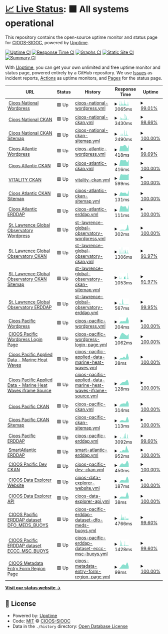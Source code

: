 # [📈 Live Status](https://cioos-siooc.github.io/cwatch-upptime): <!--live status--> **🟩 All systems operational**

This repository contains the open-source uptime monitor and status page for [CIOOS-SIOOC](https://cioos-siooc.github.io/cwatch-upptime), powered by [Upptime](https://github.com/upptime/upptime).

[![Uptime CI](https://github.com/cioos-siooc/cwatch-upptime/workflows/Uptime%20CI/badge.svg)](https://github.com/cioos-siooc/cwatch-upptime/actions?query=workflow%3A%22Uptime+CI%22)
[![Response Time CI](https://github.com/cioos-siooc/cwatch-upptime/workflows/Response%20Time%20CI/badge.svg)](https://github.com/cioos-siooc/cwatch-upptime/actions?query=workflow%3A%22Response+Time+CI%22)
[![Graphs CI](https://github.com/cioos-siooc/cwatch-upptime/workflows/Graphs%20CI/badge.svg)](https://github.com/cioos-siooc/cwatch-upptime/actions?query=workflow%3A%22Graphs+CI%22)
[![Static Site CI](https://github.com/cioos-siooc/cwatch-upptime/workflows/Static%20Site%20CI/badge.svg)](https://github.com/cioos-siooc/cwatch-upptime/actions?query=workflow%3A%22Static+Site+CI%22)
[![Summary CI](https://github.com/cioos-siooc/cwatch-upptime/workflows/Summary%20CI/badge.svg)](https://github.com/cioos-siooc/cwatch-upptime/actions?query=workflow%3A%22Summary+CI%22)

With [Upptime](https://upptime.js.org), you can get your own unlimited and free uptime monitor and status page, powered entirely by a GitHub repository. We use [Issues](https://github.com/cioos-siooc/cwatch-upptime/issues) as incident reports, [Actions](https://github.com/cioos-siooc/cwatch-upptime/actions) as uptime monitors, and [Pages](https://cioos-siooc.github.io/cwatch-upptime) for the status page.

<!--start: status pages-->
<!-- This summary is generated by Upptime (https://github.com/upptime/upptime) -->
<!-- Do not edit this manually, your changes will be overwritten -->
<!-- prettier-ignore -->
| URL | Status | History | Response Time | Uptime |
| --- | ------ | ------- | ------------- | ------ |
| <img alt="" src="https://icons.duckduckgo.com/ip3/cioos.ca.ico" height="13"> [Cioos National Wordpress](https://cioos.ca/) | 🟩 Up | [cioos-national-wordpress.yml](https://github.com/cioos-siooc/cwatch-upptime/commits/HEAD/history/cioos-national-wordpress.yml) | <details><summary><img alt="Response time graph" src="./graphs/cioos-national-wordpress/response-time-week.png" height="20"> 2065ms</summary><br><a href="https://cioos-siooc.github.io/cwatch-upptime/history/cioos-national-wordpress"><img alt="Response time 1534" src="https://img.shields.io/endpoint?url=https%3A%2F%2Fraw.githubusercontent.com%2Fcioos-siooc%2Fcwatch-upptime%2FHEAD%2Fapi%2Fcioos-national-wordpress%2Fresponse-time.json"></a><br><a href="https://cioos-siooc.github.io/cwatch-upptime/history/cioos-national-wordpress"><img alt="24-hour response time 1975" src="https://img.shields.io/endpoint?url=https%3A%2F%2Fraw.githubusercontent.com%2Fcioos-siooc%2Fcwatch-upptime%2FHEAD%2Fapi%2Fcioos-national-wordpress%2Fresponse-time-day.json"></a><br><a href="https://cioos-siooc.github.io/cwatch-upptime/history/cioos-national-wordpress"><img alt="7-day response time 2065" src="https://img.shields.io/endpoint?url=https%3A%2F%2Fraw.githubusercontent.com%2Fcioos-siooc%2Fcwatch-upptime%2FHEAD%2Fapi%2Fcioos-national-wordpress%2Fresponse-time-week.json"></a><br><a href="https://cioos-siooc.github.io/cwatch-upptime/history/cioos-national-wordpress"><img alt="30-day response time 1710" src="https://img.shields.io/endpoint?url=https%3A%2F%2Fraw.githubusercontent.com%2Fcioos-siooc%2Fcwatch-upptime%2FHEAD%2Fapi%2Fcioos-national-wordpress%2Fresponse-time-month.json"></a><br><a href="https://cioos-siooc.github.io/cwatch-upptime/history/cioos-national-wordpress"><img alt="1-year response time 1646" src="https://img.shields.io/endpoint?url=https%3A%2F%2Fraw.githubusercontent.com%2Fcioos-siooc%2Fcwatch-upptime%2FHEAD%2Fapi%2Fcioos-national-wordpress%2Fresponse-time-year.json"></a></details> | <details><summary><a href="https://cioos-siooc.github.io/cwatch-upptime/history/cioos-national-wordpress">99.01%</a></summary><a href="https://cioos-siooc.github.io/cwatch-upptime/history/cioos-national-wordpress"><img alt="All-time uptime 99.96%" src="https://img.shields.io/endpoint?url=https%3A%2F%2Fraw.githubusercontent.com%2Fcioos-siooc%2Fcwatch-upptime%2FHEAD%2Fapi%2Fcioos-national-wordpress%2Fuptime.json"></a><br><a href="https://cioos-siooc.github.io/cwatch-upptime/history/cioos-national-wordpress"><img alt="24-hour uptime 100.00%" src="https://img.shields.io/endpoint?url=https%3A%2F%2Fraw.githubusercontent.com%2Fcioos-siooc%2Fcwatch-upptime%2FHEAD%2Fapi%2Fcioos-national-wordpress%2Fuptime-day.json"></a><br><a href="https://cioos-siooc.github.io/cwatch-upptime/history/cioos-national-wordpress"><img alt="7-day uptime 99.01%" src="https://img.shields.io/endpoint?url=https%3A%2F%2Fraw.githubusercontent.com%2Fcioos-siooc%2Fcwatch-upptime%2FHEAD%2Fapi%2Fcioos-national-wordpress%2Fuptime-week.json"></a><br><a href="https://cioos-siooc.github.io/cwatch-upptime/history/cioos-national-wordpress"><img alt="30-day uptime 99.77%" src="https://img.shields.io/endpoint?url=https%3A%2F%2Fraw.githubusercontent.com%2Fcioos-siooc%2Fcwatch-upptime%2FHEAD%2Fapi%2Fcioos-national-wordpress%2Fuptime-month.json"></a><br><a href="https://cioos-siooc.github.io/cwatch-upptime/history/cioos-national-wordpress"><img alt="1-year uptime 99.97%" src="https://img.shields.io/endpoint?url=https%3A%2F%2Fraw.githubusercontent.com%2Fcioos-siooc%2Fcwatch-upptime%2FHEAD%2Fapi%2Fcioos-national-wordpress%2Fuptime-year.json"></a></details>
| <img alt="" src="https://icons.duckduckgo.com/ip3/catalogue.cioos.ca.ico" height="13"> [Cioos National CKAN](https://catalogue.cioos.ca/) | 🟩 Up | [cioos-national-ckan.yml](https://github.com/cioos-siooc/cwatch-upptime/commits/HEAD/history/cioos-national-ckan.yml) | <details><summary><img alt="Response time graph" src="./graphs/cioos-national-ckan/response-time-week.png" height="20"> 3430ms</summary><br><a href="https://cioos-siooc.github.io/cwatch-upptime/history/cioos-national-ckan"><img alt="Response time 5361" src="https://img.shields.io/endpoint?url=https%3A%2F%2Fraw.githubusercontent.com%2Fcioos-siooc%2Fcwatch-upptime%2FHEAD%2Fapi%2Fcioos-national-ckan%2Fresponse-time.json"></a><br><a href="https://cioos-siooc.github.io/cwatch-upptime/history/cioos-national-ckan"><img alt="24-hour response time 209" src="https://img.shields.io/endpoint?url=https%3A%2F%2Fraw.githubusercontent.com%2Fcioos-siooc%2Fcwatch-upptime%2FHEAD%2Fapi%2Fcioos-national-ckan%2Fresponse-time-day.json"></a><br><a href="https://cioos-siooc.github.io/cwatch-upptime/history/cioos-national-ckan"><img alt="7-day response time 3430" src="https://img.shields.io/endpoint?url=https%3A%2F%2Fraw.githubusercontent.com%2Fcioos-siooc%2Fcwatch-upptime%2FHEAD%2Fapi%2Fcioos-national-ckan%2Fresponse-time-week.json"></a><br><a href="https://cioos-siooc.github.io/cwatch-upptime/history/cioos-national-ckan"><img alt="30-day response time 2278" src="https://img.shields.io/endpoint?url=https%3A%2F%2Fraw.githubusercontent.com%2Fcioos-siooc%2Fcwatch-upptime%2FHEAD%2Fapi%2Fcioos-national-ckan%2Fresponse-time-month.json"></a><br><a href="https://cioos-siooc.github.io/cwatch-upptime/history/cioos-national-ckan"><img alt="1-year response time 5552" src="https://img.shields.io/endpoint?url=https%3A%2F%2Fraw.githubusercontent.com%2Fcioos-siooc%2Fcwatch-upptime%2FHEAD%2Fapi%2Fcioos-national-ckan%2Fresponse-time-year.json"></a></details> | <details><summary><a href="https://cioos-siooc.github.io/cwatch-upptime/history/cioos-national-ckan">98.66%</a></summary><a href="https://cioos-siooc.github.io/cwatch-upptime/history/cioos-national-ckan"><img alt="All-time uptime 99.20%" src="https://img.shields.io/endpoint?url=https%3A%2F%2Fraw.githubusercontent.com%2Fcioos-siooc%2Fcwatch-upptime%2FHEAD%2Fapi%2Fcioos-national-ckan%2Fuptime.json"></a><br><a href="https://cioos-siooc.github.io/cwatch-upptime/history/cioos-national-ckan"><img alt="24-hour uptime 100.00%" src="https://img.shields.io/endpoint?url=https%3A%2F%2Fraw.githubusercontent.com%2Fcioos-siooc%2Fcwatch-upptime%2FHEAD%2Fapi%2Fcioos-national-ckan%2Fuptime-day.json"></a><br><a href="https://cioos-siooc.github.io/cwatch-upptime/history/cioos-national-ckan"><img alt="7-day uptime 98.66%" src="https://img.shields.io/endpoint?url=https%3A%2F%2Fraw.githubusercontent.com%2Fcioos-siooc%2Fcwatch-upptime%2FHEAD%2Fapi%2Fcioos-national-ckan%2Fuptime-week.json"></a><br><a href="https://cioos-siooc.github.io/cwatch-upptime/history/cioos-national-ckan"><img alt="30-day uptime 99.69%" src="https://img.shields.io/endpoint?url=https%3A%2F%2Fraw.githubusercontent.com%2Fcioos-siooc%2Fcwatch-upptime%2FHEAD%2Fapi%2Fcioos-national-ckan%2Fuptime-month.json"></a><br><a href="https://cioos-siooc.github.io/cwatch-upptime/history/cioos-national-ckan"><img alt="1-year uptime 97.65%" src="https://img.shields.io/endpoint?url=https%3A%2F%2Fraw.githubusercontent.com%2Fcioos-siooc%2Fcwatch-upptime%2FHEAD%2Fapi%2Fcioos-national-ckan%2Fuptime-year.json"></a></details>
| <img alt="" src="https://icons.duckduckgo.com/ip3/catalogue.cioos.ca.ico" height="13"> [Cioos National CKAN Sitemap](https://catalogue.cioos.ca/sitemap/sitemap-1.xml) | 🟩 Up | [cioos-national-ckan-sitemap.yml](https://github.com/cioos-siooc/cwatch-upptime/commits/HEAD/history/cioos-national-ckan-sitemap.yml) | <details><summary><img alt="Response time graph" src="./graphs/cioos-national-ckan-sitemap/response-time-week.png" height="20"> 2490ms</summary><br><a href="https://cioos-siooc.github.io/cwatch-upptime/history/cioos-national-ckan-sitemap"><img alt="Response time 4677" src="https://img.shields.io/endpoint?url=https%3A%2F%2Fraw.githubusercontent.com%2Fcioos-siooc%2Fcwatch-upptime%2FHEAD%2Fapi%2Fcioos-national-ckan-sitemap%2Fresponse-time.json"></a><br><a href="https://cioos-siooc.github.io/cwatch-upptime/history/cioos-national-ckan-sitemap"><img alt="24-hour response time 106" src="https://img.shields.io/endpoint?url=https%3A%2F%2Fraw.githubusercontent.com%2Fcioos-siooc%2Fcwatch-upptime%2FHEAD%2Fapi%2Fcioos-national-ckan-sitemap%2Fresponse-time-day.json"></a><br><a href="https://cioos-siooc.github.io/cwatch-upptime/history/cioos-national-ckan-sitemap"><img alt="7-day response time 2490" src="https://img.shields.io/endpoint?url=https%3A%2F%2Fraw.githubusercontent.com%2Fcioos-siooc%2Fcwatch-upptime%2FHEAD%2Fapi%2Fcioos-national-ckan-sitemap%2Fresponse-time-week.json"></a><br><a href="https://cioos-siooc.github.io/cwatch-upptime/history/cioos-national-ckan-sitemap"><img alt="30-day response time 1325" src="https://img.shields.io/endpoint?url=https%3A%2F%2Fraw.githubusercontent.com%2Fcioos-siooc%2Fcwatch-upptime%2FHEAD%2Fapi%2Fcioos-national-ckan-sitemap%2Fresponse-time-month.json"></a><br><a href="https://cioos-siooc.github.io/cwatch-upptime/history/cioos-national-ckan-sitemap"><img alt="1-year response time 4926" src="https://img.shields.io/endpoint?url=https%3A%2F%2Fraw.githubusercontent.com%2Fcioos-siooc%2Fcwatch-upptime%2FHEAD%2Fapi%2Fcioos-national-ckan-sitemap%2Fresponse-time-year.json"></a></details> | <details><summary><a href="https://cioos-siooc.github.io/cwatch-upptime/history/cioos-national-ckan-sitemap">100.00%</a></summary><a href="https://cioos-siooc.github.io/cwatch-upptime/history/cioos-national-ckan-sitemap"><img alt="All-time uptime 97.33%" src="https://img.shields.io/endpoint?url=https%3A%2F%2Fraw.githubusercontent.com%2Fcioos-siooc%2Fcwatch-upptime%2FHEAD%2Fapi%2Fcioos-national-ckan-sitemap%2Fuptime.json"></a><br><a href="https://cioos-siooc.github.io/cwatch-upptime/history/cioos-national-ckan-sitemap"><img alt="24-hour uptime 100.00%" src="https://img.shields.io/endpoint?url=https%3A%2F%2Fraw.githubusercontent.com%2Fcioos-siooc%2Fcwatch-upptime%2FHEAD%2Fapi%2Fcioos-national-ckan-sitemap%2Fuptime-day.json"></a><br><a href="https://cioos-siooc.github.io/cwatch-upptime/history/cioos-national-ckan-sitemap"><img alt="7-day uptime 100.00%" src="https://img.shields.io/endpoint?url=https%3A%2F%2Fraw.githubusercontent.com%2Fcioos-siooc%2Fcwatch-upptime%2FHEAD%2Fapi%2Fcioos-national-ckan-sitemap%2Fuptime-week.json"></a><br><a href="https://cioos-siooc.github.io/cwatch-upptime/history/cioos-national-ckan-sitemap"><img alt="30-day uptime 100.00%" src="https://img.shields.io/endpoint?url=https%3A%2F%2Fraw.githubusercontent.com%2Fcioos-siooc%2Fcwatch-upptime%2FHEAD%2Fapi%2Fcioos-national-ckan-sitemap%2Fuptime-month.json"></a><br><a href="https://cioos-siooc.github.io/cwatch-upptime/history/cioos-national-ckan-sitemap"><img alt="1-year uptime 94.23%" src="https://img.shields.io/endpoint?url=https%3A%2F%2Fraw.githubusercontent.com%2Fcioos-siooc%2Fcwatch-upptime%2FHEAD%2Fapi%2Fcioos-national-ckan-sitemap%2Fuptime-year.json"></a></details>
| <img alt="" src="https://icons.duckduckgo.com/ip3/cioosatlantic.ca.ico" height="13"> [Cioos Atlantic Wordpress](https://cioosatlantic.ca/) | 🟩 Up | [cioos-atlantic-wordpress.yml](https://github.com/cioos-siooc/cwatch-upptime/commits/HEAD/history/cioos-atlantic-wordpress.yml) | <details><summary><img alt="Response time graph" src="./graphs/cioos-atlantic-wordpress/response-time-week.png" height="20"> 418ms</summary><br><a href="https://cioos-siooc.github.io/cwatch-upptime/history/cioos-atlantic-wordpress"><img alt="Response time 556" src="https://img.shields.io/endpoint?url=https%3A%2F%2Fraw.githubusercontent.com%2Fcioos-siooc%2Fcwatch-upptime%2FHEAD%2Fapi%2Fcioos-atlantic-wordpress%2Fresponse-time.json"></a><br><a href="https://cioos-siooc.github.io/cwatch-upptime/history/cioos-atlantic-wordpress"><img alt="24-hour response time 489" src="https://img.shields.io/endpoint?url=https%3A%2F%2Fraw.githubusercontent.com%2Fcioos-siooc%2Fcwatch-upptime%2FHEAD%2Fapi%2Fcioos-atlantic-wordpress%2Fresponse-time-day.json"></a><br><a href="https://cioos-siooc.github.io/cwatch-upptime/history/cioos-atlantic-wordpress"><img alt="7-day response time 418" src="https://img.shields.io/endpoint?url=https%3A%2F%2Fraw.githubusercontent.com%2Fcioos-siooc%2Fcwatch-upptime%2FHEAD%2Fapi%2Fcioos-atlantic-wordpress%2Fresponse-time-week.json"></a><br><a href="https://cioos-siooc.github.io/cwatch-upptime/history/cioos-atlantic-wordpress"><img alt="30-day response time 644" src="https://img.shields.io/endpoint?url=https%3A%2F%2Fraw.githubusercontent.com%2Fcioos-siooc%2Fcwatch-upptime%2FHEAD%2Fapi%2Fcioos-atlantic-wordpress%2Fresponse-time-month.json"></a><br><a href="https://cioos-siooc.github.io/cwatch-upptime/history/cioos-atlantic-wordpress"><img alt="1-year response time 623" src="https://img.shields.io/endpoint?url=https%3A%2F%2Fraw.githubusercontent.com%2Fcioos-siooc%2Fcwatch-upptime%2FHEAD%2Fapi%2Fcioos-atlantic-wordpress%2Fresponse-time-year.json"></a></details> | <details><summary><a href="https://cioos-siooc.github.io/cwatch-upptime/history/cioos-atlantic-wordpress">99.69%</a></summary><a href="https://cioos-siooc.github.io/cwatch-upptime/history/cioos-atlantic-wordpress"><img alt="All-time uptime 99.90%" src="https://img.shields.io/endpoint?url=https%3A%2F%2Fraw.githubusercontent.com%2Fcioos-siooc%2Fcwatch-upptime%2FHEAD%2Fapi%2Fcioos-atlantic-wordpress%2Fuptime.json"></a><br><a href="https://cioos-siooc.github.io/cwatch-upptime/history/cioos-atlantic-wordpress"><img alt="24-hour uptime 100.00%" src="https://img.shields.io/endpoint?url=https%3A%2F%2Fraw.githubusercontent.com%2Fcioos-siooc%2Fcwatch-upptime%2FHEAD%2Fapi%2Fcioos-atlantic-wordpress%2Fuptime-day.json"></a><br><a href="https://cioos-siooc.github.io/cwatch-upptime/history/cioos-atlantic-wordpress"><img alt="7-day uptime 99.69%" src="https://img.shields.io/endpoint?url=https%3A%2F%2Fraw.githubusercontent.com%2Fcioos-siooc%2Fcwatch-upptime%2FHEAD%2Fapi%2Fcioos-atlantic-wordpress%2Fuptime-week.json"></a><br><a href="https://cioos-siooc.github.io/cwatch-upptime/history/cioos-atlantic-wordpress"><img alt="30-day uptime 99.93%" src="https://img.shields.io/endpoint?url=https%3A%2F%2Fraw.githubusercontent.com%2Fcioos-siooc%2Fcwatch-upptime%2FHEAD%2Fapi%2Fcioos-atlantic-wordpress%2Fuptime-month.json"></a><br><a href="https://cioos-siooc.github.io/cwatch-upptime/history/cioos-atlantic-wordpress"><img alt="1-year uptime 99.83%" src="https://img.shields.io/endpoint?url=https%3A%2F%2Fraw.githubusercontent.com%2Fcioos-siooc%2Fcwatch-upptime%2FHEAD%2Fapi%2Fcioos-atlantic-wordpress%2Fuptime-year.json"></a></details>
| <img alt="" src="https://icons.duckduckgo.com/ip3/catalogue.cioosatlantic.ca.ico" height="13"> [Cioos Atlantic CKAN](https://catalogue.cioosatlantic.ca/) | 🟩 Up | [cioos-atlantic-ckan.yml](https://github.com/cioos-siooc/cwatch-upptime/commits/HEAD/history/cioos-atlantic-ckan.yml) | <details><summary><img alt="Response time graph" src="./graphs/cioos-atlantic-ckan/response-time-week.png" height="20"> 416ms</summary><br><a href="https://cioos-siooc.github.io/cwatch-upptime/history/cioos-atlantic-ckan"><img alt="Response time 1042" src="https://img.shields.io/endpoint?url=https%3A%2F%2Fraw.githubusercontent.com%2Fcioos-siooc%2Fcwatch-upptime%2FHEAD%2Fapi%2Fcioos-atlantic-ckan%2Fresponse-time.json"></a><br><a href="https://cioos-siooc.github.io/cwatch-upptime/history/cioos-atlantic-ckan"><img alt="24-hour response time 460" src="https://img.shields.io/endpoint?url=https%3A%2F%2Fraw.githubusercontent.com%2Fcioos-siooc%2Fcwatch-upptime%2FHEAD%2Fapi%2Fcioos-atlantic-ckan%2Fresponse-time-day.json"></a><br><a href="https://cioos-siooc.github.io/cwatch-upptime/history/cioos-atlantic-ckan"><img alt="7-day response time 416" src="https://img.shields.io/endpoint?url=https%3A%2F%2Fraw.githubusercontent.com%2Fcioos-siooc%2Fcwatch-upptime%2FHEAD%2Fapi%2Fcioos-atlantic-ckan%2Fresponse-time-week.json"></a><br><a href="https://cioos-siooc.github.io/cwatch-upptime/history/cioos-atlantic-ckan"><img alt="30-day response time 1337" src="https://img.shields.io/endpoint?url=https%3A%2F%2Fraw.githubusercontent.com%2Fcioos-siooc%2Fcwatch-upptime%2FHEAD%2Fapi%2Fcioos-atlantic-ckan%2Fresponse-time-month.json"></a><br><a href="https://cioos-siooc.github.io/cwatch-upptime/history/cioos-atlantic-ckan"><img alt="1-year response time 1176" src="https://img.shields.io/endpoint?url=https%3A%2F%2Fraw.githubusercontent.com%2Fcioos-siooc%2Fcwatch-upptime%2FHEAD%2Fapi%2Fcioos-atlantic-ckan%2Fresponse-time-year.json"></a></details> | <details><summary><a href="https://cioos-siooc.github.io/cwatch-upptime/history/cioos-atlantic-ckan">100.00%</a></summary><a href="https://cioos-siooc.github.io/cwatch-upptime/history/cioos-atlantic-ckan"><img alt="All-time uptime 99.77%" src="https://img.shields.io/endpoint?url=https%3A%2F%2Fraw.githubusercontent.com%2Fcioos-siooc%2Fcwatch-upptime%2FHEAD%2Fapi%2Fcioos-atlantic-ckan%2Fuptime.json"></a><br><a href="https://cioos-siooc.github.io/cwatch-upptime/history/cioos-atlantic-ckan"><img alt="24-hour uptime 100.00%" src="https://img.shields.io/endpoint?url=https%3A%2F%2Fraw.githubusercontent.com%2Fcioos-siooc%2Fcwatch-upptime%2FHEAD%2Fapi%2Fcioos-atlantic-ckan%2Fuptime-day.json"></a><br><a href="https://cioos-siooc.github.io/cwatch-upptime/history/cioos-atlantic-ckan"><img alt="7-day uptime 100.00%" src="https://img.shields.io/endpoint?url=https%3A%2F%2Fraw.githubusercontent.com%2Fcioos-siooc%2Fcwatch-upptime%2FHEAD%2Fapi%2Fcioos-atlantic-ckan%2Fuptime-week.json"></a><br><a href="https://cioos-siooc.github.io/cwatch-upptime/history/cioos-atlantic-ckan"><img alt="30-day uptime 99.92%" src="https://img.shields.io/endpoint?url=https%3A%2F%2Fraw.githubusercontent.com%2Fcioos-siooc%2Fcwatch-upptime%2FHEAD%2Fapi%2Fcioos-atlantic-ckan%2Fuptime-month.json"></a><br><a href="https://cioos-siooc.github.io/cwatch-upptime/history/cioos-atlantic-ckan"><img alt="1-year uptime 99.51%" src="https://img.shields.io/endpoint?url=https%3A%2F%2Fraw.githubusercontent.com%2Fcioos-siooc%2Fcwatch-upptime%2FHEAD%2Fapi%2Fcioos-atlantic-ckan%2Fuptime-year.json"></a></details>
| <img alt="" src="https://icons.duckduckgo.com/ip3/catalogue.registry.cioosatlantic.ca.ico" height="13"> [VITALITY CKAN](https://catalogue.registry.cioosatlantic.ca/) | 🟩 Up | [vitality-ckan.yml](https://github.com/cioos-siooc/cwatch-upptime/commits/HEAD/history/vitality-ckan.yml) | <details><summary><img alt="Response time graph" src="./graphs/vitality-ckan/response-time-week.png" height="20"> 599ms</summary><br><a href="https://cioos-siooc.github.io/cwatch-upptime/history/vitality-ckan"><img alt="Response time 787" src="https://img.shields.io/endpoint?url=https%3A%2F%2Fraw.githubusercontent.com%2Fcioos-siooc%2Fcwatch-upptime%2FHEAD%2Fapi%2Fvitality-ckan%2Fresponse-time.json"></a><br><a href="https://cioos-siooc.github.io/cwatch-upptime/history/vitality-ckan"><img alt="24-hour response time 667" src="https://img.shields.io/endpoint?url=https%3A%2F%2Fraw.githubusercontent.com%2Fcioos-siooc%2Fcwatch-upptime%2FHEAD%2Fapi%2Fvitality-ckan%2Fresponse-time-day.json"></a><br><a href="https://cioos-siooc.github.io/cwatch-upptime/history/vitality-ckan"><img alt="7-day response time 599" src="https://img.shields.io/endpoint?url=https%3A%2F%2Fraw.githubusercontent.com%2Fcioos-siooc%2Fcwatch-upptime%2FHEAD%2Fapi%2Fvitality-ckan%2Fresponse-time-week.json"></a><br><a href="https://cioos-siooc.github.io/cwatch-upptime/history/vitality-ckan"><img alt="30-day response time 605" src="https://img.shields.io/endpoint?url=https%3A%2F%2Fraw.githubusercontent.com%2Fcioos-siooc%2Fcwatch-upptime%2FHEAD%2Fapi%2Fvitality-ckan%2Fresponse-time-month.json"></a><br><a href="https://cioos-siooc.github.io/cwatch-upptime/history/vitality-ckan"><img alt="1-year response time 799" src="https://img.shields.io/endpoint?url=https%3A%2F%2Fraw.githubusercontent.com%2Fcioos-siooc%2Fcwatch-upptime%2FHEAD%2Fapi%2Fvitality-ckan%2Fresponse-time-year.json"></a></details> | <details><summary><a href="https://cioos-siooc.github.io/cwatch-upptime/history/vitality-ckan">100.00%</a></summary><a href="https://cioos-siooc.github.io/cwatch-upptime/history/vitality-ckan"><img alt="All-time uptime 89.51%" src="https://img.shields.io/endpoint?url=https%3A%2F%2Fraw.githubusercontent.com%2Fcioos-siooc%2Fcwatch-upptime%2FHEAD%2Fapi%2Fvitality-ckan%2Fuptime.json"></a><br><a href="https://cioos-siooc.github.io/cwatch-upptime/history/vitality-ckan"><img alt="24-hour uptime 100.00%" src="https://img.shields.io/endpoint?url=https%3A%2F%2Fraw.githubusercontent.com%2Fcioos-siooc%2Fcwatch-upptime%2FHEAD%2Fapi%2Fvitality-ckan%2Fuptime-day.json"></a><br><a href="https://cioos-siooc.github.io/cwatch-upptime/history/vitality-ckan"><img alt="7-day uptime 100.00%" src="https://img.shields.io/endpoint?url=https%3A%2F%2Fraw.githubusercontent.com%2Fcioos-siooc%2Fcwatch-upptime%2FHEAD%2Fapi%2Fvitality-ckan%2Fuptime-week.json"></a><br><a href="https://cioos-siooc.github.io/cwatch-upptime/history/vitality-ckan"><img alt="30-day uptime 100.00%" src="https://img.shields.io/endpoint?url=https%3A%2F%2Fraw.githubusercontent.com%2Fcioos-siooc%2Fcwatch-upptime%2FHEAD%2Fapi%2Fvitality-ckan%2Fuptime-month.json"></a><br><a href="https://cioos-siooc.github.io/cwatch-upptime/history/vitality-ckan"><img alt="1-year uptime 91.55%" src="https://img.shields.io/endpoint?url=https%3A%2F%2Fraw.githubusercontent.com%2Fcioos-siooc%2Fcwatch-upptime%2FHEAD%2Fapi%2Fvitality-ckan%2Fuptime-year.json"></a></details>
| <img alt="" src="https://icons.duckduckgo.com/ip3/catalogue.cioosatlantic.ca.ico" height="13"> [Cioos Atlantic CKAN Sitemap](https://catalogue.cioosatlantic.ca/sitemap/sitemap-1.xml) | 🟩 Up | [cioos-atlantic-ckan-sitemap.yml](https://github.com/cioos-siooc/cwatch-upptime/commits/HEAD/history/cioos-atlantic-ckan-sitemap.yml) | <details><summary><img alt="Response time graph" src="./graphs/cioos-atlantic-ckan-sitemap/response-time-week.png" height="20"> 131ms</summary><br><a href="https://cioos-siooc.github.io/cwatch-upptime/history/cioos-atlantic-ckan-sitemap"><img alt="Response time 189" src="https://img.shields.io/endpoint?url=https%3A%2F%2Fraw.githubusercontent.com%2Fcioos-siooc%2Fcwatch-upptime%2FHEAD%2Fapi%2Fcioos-atlantic-ckan-sitemap%2Fresponse-time.json"></a><br><a href="https://cioos-siooc.github.io/cwatch-upptime/history/cioos-atlantic-ckan-sitemap"><img alt="24-hour response time 216" src="https://img.shields.io/endpoint?url=https%3A%2F%2Fraw.githubusercontent.com%2Fcioos-siooc%2Fcwatch-upptime%2FHEAD%2Fapi%2Fcioos-atlantic-ckan-sitemap%2Fresponse-time-day.json"></a><br><a href="https://cioos-siooc.github.io/cwatch-upptime/history/cioos-atlantic-ckan-sitemap"><img alt="7-day response time 131" src="https://img.shields.io/endpoint?url=https%3A%2F%2Fraw.githubusercontent.com%2Fcioos-siooc%2Fcwatch-upptime%2FHEAD%2Fapi%2Fcioos-atlantic-ckan-sitemap%2Fresponse-time-week.json"></a><br><a href="https://cioos-siooc.github.io/cwatch-upptime/history/cioos-atlantic-ckan-sitemap"><img alt="30-day response time 452" src="https://img.shields.io/endpoint?url=https%3A%2F%2Fraw.githubusercontent.com%2Fcioos-siooc%2Fcwatch-upptime%2FHEAD%2Fapi%2Fcioos-atlantic-ckan-sitemap%2Fresponse-time-month.json"></a><br><a href="https://cioos-siooc.github.io/cwatch-upptime/history/cioos-atlantic-ckan-sitemap"><img alt="1-year response time 204" src="https://img.shields.io/endpoint?url=https%3A%2F%2Fraw.githubusercontent.com%2Fcioos-siooc%2Fcwatch-upptime%2FHEAD%2Fapi%2Fcioos-atlantic-ckan-sitemap%2Fresponse-time-year.json"></a></details> | <details><summary><a href="https://cioos-siooc.github.io/cwatch-upptime/history/cioos-atlantic-ckan-sitemap">100.00%</a></summary><a href="https://cioos-siooc.github.io/cwatch-upptime/history/cioos-atlantic-ckan-sitemap"><img alt="All-time uptime 99.27%" src="https://img.shields.io/endpoint?url=https%3A%2F%2Fraw.githubusercontent.com%2Fcioos-siooc%2Fcwatch-upptime%2FHEAD%2Fapi%2Fcioos-atlantic-ckan-sitemap%2Fuptime.json"></a><br><a href="https://cioos-siooc.github.io/cwatch-upptime/history/cioos-atlantic-ckan-sitemap"><img alt="24-hour uptime 100.00%" src="https://img.shields.io/endpoint?url=https%3A%2F%2Fraw.githubusercontent.com%2Fcioos-siooc%2Fcwatch-upptime%2FHEAD%2Fapi%2Fcioos-atlantic-ckan-sitemap%2Fuptime-day.json"></a><br><a href="https://cioos-siooc.github.io/cwatch-upptime/history/cioos-atlantic-ckan-sitemap"><img alt="7-day uptime 100.00%" src="https://img.shields.io/endpoint?url=https%3A%2F%2Fraw.githubusercontent.com%2Fcioos-siooc%2Fcwatch-upptime%2FHEAD%2Fapi%2Fcioos-atlantic-ckan-sitemap%2Fuptime-week.json"></a><br><a href="https://cioos-siooc.github.io/cwatch-upptime/history/cioos-atlantic-ckan-sitemap"><img alt="30-day uptime 100.00%" src="https://img.shields.io/endpoint?url=https%3A%2F%2Fraw.githubusercontent.com%2Fcioos-siooc%2Fcwatch-upptime%2FHEAD%2Fapi%2Fcioos-atlantic-ckan-sitemap%2Fuptime-month.json"></a><br><a href="https://cioos-siooc.github.io/cwatch-upptime/history/cioos-atlantic-ckan-sitemap"><img alt="1-year uptime 98.53%" src="https://img.shields.io/endpoint?url=https%3A%2F%2Fraw.githubusercontent.com%2Fcioos-siooc%2Fcwatch-upptime%2FHEAD%2Fapi%2Fcioos-atlantic-ckan-sitemap%2Fuptime-year.json"></a></details>
| <img alt="" src="https://icons.duckduckgo.com/ip3/cioosatlantic.ca.ico" height="13"> [Cioos Atlantic ERDDAP](https://cioosatlantic.ca/erddap/index.html) | 🟩 Up | [cioos-atlantic-erddap.yml](https://github.com/cioos-siooc/cwatch-upptime/commits/HEAD/history/cioos-atlantic-erddap.yml) | <details><summary><img alt="Response time graph" src="./graphs/cioos-atlantic-erddap/response-time-week.png" height="20"> 111ms</summary><br><a href="https://cioos-siooc.github.io/cwatch-upptime/history/cioos-atlantic-erddap"><img alt="Response time 169" src="https://img.shields.io/endpoint?url=https%3A%2F%2Fraw.githubusercontent.com%2Fcioos-siooc%2Fcwatch-upptime%2FHEAD%2Fapi%2Fcioos-atlantic-erddap%2Fresponse-time.json"></a><br><a href="https://cioos-siooc.github.io/cwatch-upptime/history/cioos-atlantic-erddap"><img alt="24-hour response time 140" src="https://img.shields.io/endpoint?url=https%3A%2F%2Fraw.githubusercontent.com%2Fcioos-siooc%2Fcwatch-upptime%2FHEAD%2Fapi%2Fcioos-atlantic-erddap%2Fresponse-time-day.json"></a><br><a href="https://cioos-siooc.github.io/cwatch-upptime/history/cioos-atlantic-erddap"><img alt="7-day response time 111" src="https://img.shields.io/endpoint?url=https%3A%2F%2Fraw.githubusercontent.com%2Fcioos-siooc%2Fcwatch-upptime%2FHEAD%2Fapi%2Fcioos-atlantic-erddap%2Fresponse-time-week.json"></a><br><a href="https://cioos-siooc.github.io/cwatch-upptime/history/cioos-atlantic-erddap"><img alt="30-day response time 118" src="https://img.shields.io/endpoint?url=https%3A%2F%2Fraw.githubusercontent.com%2Fcioos-siooc%2Fcwatch-upptime%2FHEAD%2Fapi%2Fcioos-atlantic-erddap%2Fresponse-time-month.json"></a><br><a href="https://cioos-siooc.github.io/cwatch-upptime/history/cioos-atlantic-erddap"><img alt="1-year response time 182" src="https://img.shields.io/endpoint?url=https%3A%2F%2Fraw.githubusercontent.com%2Fcioos-siooc%2Fcwatch-upptime%2FHEAD%2Fapi%2Fcioos-atlantic-erddap%2Fresponse-time-year.json"></a></details> | <details><summary><a href="https://cioos-siooc.github.io/cwatch-upptime/history/cioos-atlantic-erddap">100.00%</a></summary><a href="https://cioos-siooc.github.io/cwatch-upptime/history/cioos-atlantic-erddap"><img alt="All-time uptime 99.84%" src="https://img.shields.io/endpoint?url=https%3A%2F%2Fraw.githubusercontent.com%2Fcioos-siooc%2Fcwatch-upptime%2FHEAD%2Fapi%2Fcioos-atlantic-erddap%2Fuptime.json"></a><br><a href="https://cioos-siooc.github.io/cwatch-upptime/history/cioos-atlantic-erddap"><img alt="24-hour uptime 100.00%" src="https://img.shields.io/endpoint?url=https%3A%2F%2Fraw.githubusercontent.com%2Fcioos-siooc%2Fcwatch-upptime%2FHEAD%2Fapi%2Fcioos-atlantic-erddap%2Fuptime-day.json"></a><br><a href="https://cioos-siooc.github.io/cwatch-upptime/history/cioos-atlantic-erddap"><img alt="7-day uptime 100.00%" src="https://img.shields.io/endpoint?url=https%3A%2F%2Fraw.githubusercontent.com%2Fcioos-siooc%2Fcwatch-upptime%2FHEAD%2Fapi%2Fcioos-atlantic-erddap%2Fuptime-week.json"></a><br><a href="https://cioos-siooc.github.io/cwatch-upptime/history/cioos-atlantic-erddap"><img alt="30-day uptime 100.00%" src="https://img.shields.io/endpoint?url=https%3A%2F%2Fraw.githubusercontent.com%2Fcioos-siooc%2Fcwatch-upptime%2FHEAD%2Fapi%2Fcioos-atlantic-erddap%2Fuptime-month.json"></a><br><a href="https://cioos-siooc.github.io/cwatch-upptime/history/cioos-atlantic-erddap"><img alt="1-year uptime 99.66%" src="https://img.shields.io/endpoint?url=https%3A%2F%2Fraw.githubusercontent.com%2Fcioos-siooc%2Fcwatch-upptime%2FHEAD%2Fapi%2Fcioos-atlantic-erddap%2Fuptime-year.json"></a></details>
| <img alt="" src="https://icons.duckduckgo.com/ip3/ogsl.ca.ico" height="13"> [St. Lawrence Global Observatory Wordpress](https://ogsl.ca/en/home-slgo/) | 🟩 Up | [st-lawrence-global-observatory-wordpress.yml](https://github.com/cioos-siooc/cwatch-upptime/commits/HEAD/history/st-lawrence-global-observatory-wordpress.yml) | <details><summary><img alt="Response time graph" src="./graphs/st-lawrence-global-observatory-wordpress/response-time-week.png" height="20"> 302ms</summary><br><a href="https://cioos-siooc.github.io/cwatch-upptime/history/st-lawrence-global-observatory-wordpress"><img alt="Response time 272" src="https://img.shields.io/endpoint?url=https%3A%2F%2Fraw.githubusercontent.com%2Fcioos-siooc%2Fcwatch-upptime%2FHEAD%2Fapi%2Fst-lawrence-global-observatory-wordpress%2Fresponse-time.json"></a><br><a href="https://cioos-siooc.github.io/cwatch-upptime/history/st-lawrence-global-observatory-wordpress"><img alt="24-hour response time 722" src="https://img.shields.io/endpoint?url=https%3A%2F%2Fraw.githubusercontent.com%2Fcioos-siooc%2Fcwatch-upptime%2FHEAD%2Fapi%2Fst-lawrence-global-observatory-wordpress%2Fresponse-time-day.json"></a><br><a href="https://cioos-siooc.github.io/cwatch-upptime/history/st-lawrence-global-observatory-wordpress"><img alt="7-day response time 302" src="https://img.shields.io/endpoint?url=https%3A%2F%2Fraw.githubusercontent.com%2Fcioos-siooc%2Fcwatch-upptime%2FHEAD%2Fapi%2Fst-lawrence-global-observatory-wordpress%2Fresponse-time-week.json"></a><br><a href="https://cioos-siooc.github.io/cwatch-upptime/history/st-lawrence-global-observatory-wordpress"><img alt="30-day response time 243" src="https://img.shields.io/endpoint?url=https%3A%2F%2Fraw.githubusercontent.com%2Fcioos-siooc%2Fcwatch-upptime%2FHEAD%2Fapi%2Fst-lawrence-global-observatory-wordpress%2Fresponse-time-month.json"></a><br><a href="https://cioos-siooc.github.io/cwatch-upptime/history/st-lawrence-global-observatory-wordpress"><img alt="1-year response time 276" src="https://img.shields.io/endpoint?url=https%3A%2F%2Fraw.githubusercontent.com%2Fcioos-siooc%2Fcwatch-upptime%2FHEAD%2Fapi%2Fst-lawrence-global-observatory-wordpress%2Fresponse-time-year.json"></a></details> | <details><summary><a href="https://cioos-siooc.github.io/cwatch-upptime/history/st-lawrence-global-observatory-wordpress">100.00%</a></summary><a href="https://cioos-siooc.github.io/cwatch-upptime/history/st-lawrence-global-observatory-wordpress"><img alt="All-time uptime 99.98%" src="https://img.shields.io/endpoint?url=https%3A%2F%2Fraw.githubusercontent.com%2Fcioos-siooc%2Fcwatch-upptime%2FHEAD%2Fapi%2Fst-lawrence-global-observatory-wordpress%2Fuptime.json"></a><br><a href="https://cioos-siooc.github.io/cwatch-upptime/history/st-lawrence-global-observatory-wordpress"><img alt="24-hour uptime 100.00%" src="https://img.shields.io/endpoint?url=https%3A%2F%2Fraw.githubusercontent.com%2Fcioos-siooc%2Fcwatch-upptime%2FHEAD%2Fapi%2Fst-lawrence-global-observatory-wordpress%2Fuptime-day.json"></a><br><a href="https://cioos-siooc.github.io/cwatch-upptime/history/st-lawrence-global-observatory-wordpress"><img alt="7-day uptime 100.00%" src="https://img.shields.io/endpoint?url=https%3A%2F%2Fraw.githubusercontent.com%2Fcioos-siooc%2Fcwatch-upptime%2FHEAD%2Fapi%2Fst-lawrence-global-observatory-wordpress%2Fuptime-week.json"></a><br><a href="https://cioos-siooc.github.io/cwatch-upptime/history/st-lawrence-global-observatory-wordpress"><img alt="30-day uptime 100.00%" src="https://img.shields.io/endpoint?url=https%3A%2F%2Fraw.githubusercontent.com%2Fcioos-siooc%2Fcwatch-upptime%2FHEAD%2Fapi%2Fst-lawrence-global-observatory-wordpress%2Fuptime-month.json"></a><br><a href="https://cioos-siooc.github.io/cwatch-upptime/history/st-lawrence-global-observatory-wordpress"><img alt="1-year uptime 100.00%" src="https://img.shields.io/endpoint?url=https%3A%2F%2Fraw.githubusercontent.com%2Fcioos-siooc%2Fcwatch-upptime%2FHEAD%2Fapi%2Fst-lawrence-global-observatory-wordpress%2Fuptime-year.json"></a></details>
| <img alt="" src="https://icons.duckduckgo.com/ip3/catalogue.ogsl.ca.ico" height="13"> [St. Lawrence Global Observatory CKAN](https://catalogue.ogsl.ca/en/) | 🟩 Up | [st-lawrence-global-observatory-ckan.yml](https://github.com/cioos-siooc/cwatch-upptime/commits/HEAD/history/st-lawrence-global-observatory-ckan.yml) | <details><summary><img alt="Response time graph" src="./graphs/st-lawrence-global-observatory-ckan/response-time-week.png" height="20"> 1306ms</summary><br><a href="https://cioos-siooc.github.io/cwatch-upptime/history/st-lawrence-global-observatory-ckan"><img alt="Response time 2988" src="https://img.shields.io/endpoint?url=https%3A%2F%2Fraw.githubusercontent.com%2Fcioos-siooc%2Fcwatch-upptime%2FHEAD%2Fapi%2Fst-lawrence-global-observatory-ckan%2Fresponse-time.json"></a><br><a href="https://cioos-siooc.github.io/cwatch-upptime/history/st-lawrence-global-observatory-ckan"><img alt="24-hour response time 1672" src="https://img.shields.io/endpoint?url=https%3A%2F%2Fraw.githubusercontent.com%2Fcioos-siooc%2Fcwatch-upptime%2FHEAD%2Fapi%2Fst-lawrence-global-observatory-ckan%2Fresponse-time-day.json"></a><br><a href="https://cioos-siooc.github.io/cwatch-upptime/history/st-lawrence-global-observatory-ckan"><img alt="7-day response time 1306" src="https://img.shields.io/endpoint?url=https%3A%2F%2Fraw.githubusercontent.com%2Fcioos-siooc%2Fcwatch-upptime%2FHEAD%2Fapi%2Fst-lawrence-global-observatory-ckan%2Fresponse-time-week.json"></a><br><a href="https://cioos-siooc.github.io/cwatch-upptime/history/st-lawrence-global-observatory-ckan"><img alt="30-day response time 994" src="https://img.shields.io/endpoint?url=https%3A%2F%2Fraw.githubusercontent.com%2Fcioos-siooc%2Fcwatch-upptime%2FHEAD%2Fapi%2Fst-lawrence-global-observatory-ckan%2Fresponse-time-month.json"></a><br><a href="https://cioos-siooc.github.io/cwatch-upptime/history/st-lawrence-global-observatory-ckan"><img alt="1-year response time 3134" src="https://img.shields.io/endpoint?url=https%3A%2F%2Fraw.githubusercontent.com%2Fcioos-siooc%2Fcwatch-upptime%2FHEAD%2Fapi%2Fst-lawrence-global-observatory-ckan%2Fresponse-time-year.json"></a></details> | <details><summary><a href="https://cioos-siooc.github.io/cwatch-upptime/history/st-lawrence-global-observatory-ckan">91.97%</a></summary><a href="https://cioos-siooc.github.io/cwatch-upptime/history/st-lawrence-global-observatory-ckan"><img alt="All-time uptime 99.55%" src="https://img.shields.io/endpoint?url=https%3A%2F%2Fraw.githubusercontent.com%2Fcioos-siooc%2Fcwatch-upptime%2FHEAD%2Fapi%2Fst-lawrence-global-observatory-ckan%2Fuptime.json"></a><br><a href="https://cioos-siooc.github.io/cwatch-upptime/history/st-lawrence-global-observatory-ckan"><img alt="24-hour uptime 98.51%" src="https://img.shields.io/endpoint?url=https%3A%2F%2Fraw.githubusercontent.com%2Fcioos-siooc%2Fcwatch-upptime%2FHEAD%2Fapi%2Fst-lawrence-global-observatory-ckan%2Fuptime-day.json"></a><br><a href="https://cioos-siooc.github.io/cwatch-upptime/history/st-lawrence-global-observatory-ckan"><img alt="7-day uptime 91.97%" src="https://img.shields.io/endpoint?url=https%3A%2F%2Fraw.githubusercontent.com%2Fcioos-siooc%2Fcwatch-upptime%2FHEAD%2Fapi%2Fst-lawrence-global-observatory-ckan%2Fuptime-week.json"></a><br><a href="https://cioos-siooc.github.io/cwatch-upptime/history/st-lawrence-global-observatory-ckan"><img alt="30-day uptime 98.11%" src="https://img.shields.io/endpoint?url=https%3A%2F%2Fraw.githubusercontent.com%2Fcioos-siooc%2Fcwatch-upptime%2FHEAD%2Fapi%2Fst-lawrence-global-observatory-ckan%2Fuptime-month.json"></a><br><a href="https://cioos-siooc.github.io/cwatch-upptime/history/st-lawrence-global-observatory-ckan"><img alt="1-year uptime 99.15%" src="https://img.shields.io/endpoint?url=https%3A%2F%2Fraw.githubusercontent.com%2Fcioos-siooc%2Fcwatch-upptime%2FHEAD%2Fapi%2Fst-lawrence-global-observatory-ckan%2Fuptime-year.json"></a></details>
| <img alt="" src="https://icons.duckduckgo.com/ip3/catalogue.ogsl.ca.ico" height="13"> [St. Lawrence Global Observatory CKAN Sitemap](https://catalogue.ogsl.ca/sitemap/sitemap-1.xml) | 🟩 Up | [st-lawrence-global-observatory-ckan-sitemap.yml](https://github.com/cioos-siooc/cwatch-upptime/commits/HEAD/history/st-lawrence-global-observatory-ckan-sitemap.yml) | <details><summary><img alt="Response time graph" src="./graphs/st-lawrence-global-observatory-ckan-sitemap/response-time-week.png" height="20"> 1053ms</summary><br><a href="https://cioos-siooc.github.io/cwatch-upptime/history/st-lawrence-global-observatory-ckan-sitemap"><img alt="Response time 2634" src="https://img.shields.io/endpoint?url=https%3A%2F%2Fraw.githubusercontent.com%2Fcioos-siooc%2Fcwatch-upptime%2FHEAD%2Fapi%2Fst-lawrence-global-observatory-ckan-sitemap%2Fresponse-time.json"></a><br><a href="https://cioos-siooc.github.io/cwatch-upptime/history/st-lawrence-global-observatory-ckan-sitemap"><img alt="24-hour response time 1678" src="https://img.shields.io/endpoint?url=https%3A%2F%2Fraw.githubusercontent.com%2Fcioos-siooc%2Fcwatch-upptime%2FHEAD%2Fapi%2Fst-lawrence-global-observatory-ckan-sitemap%2Fresponse-time-day.json"></a><br><a href="https://cioos-siooc.github.io/cwatch-upptime/history/st-lawrence-global-observatory-ckan-sitemap"><img alt="7-day response time 1053" src="https://img.shields.io/endpoint?url=https%3A%2F%2Fraw.githubusercontent.com%2Fcioos-siooc%2Fcwatch-upptime%2FHEAD%2Fapi%2Fst-lawrence-global-observatory-ckan-sitemap%2Fresponse-time-week.json"></a><br><a href="https://cioos-siooc.github.io/cwatch-upptime/history/st-lawrence-global-observatory-ckan-sitemap"><img alt="30-day response time 695" src="https://img.shields.io/endpoint?url=https%3A%2F%2Fraw.githubusercontent.com%2Fcioos-siooc%2Fcwatch-upptime%2FHEAD%2Fapi%2Fst-lawrence-global-observatory-ckan-sitemap%2Fresponse-time-month.json"></a><br><a href="https://cioos-siooc.github.io/cwatch-upptime/history/st-lawrence-global-observatory-ckan-sitemap"><img alt="1-year response time 2854" src="https://img.shields.io/endpoint?url=https%3A%2F%2Fraw.githubusercontent.com%2Fcioos-siooc%2Fcwatch-upptime%2FHEAD%2Fapi%2Fst-lawrence-global-observatory-ckan-sitemap%2Fresponse-time-year.json"></a></details> | <details><summary><a href="https://cioos-siooc.github.io/cwatch-upptime/history/st-lawrence-global-observatory-ckan-sitemap">91.97%</a></summary><a href="https://cioos-siooc.github.io/cwatch-upptime/history/st-lawrence-global-observatory-ckan-sitemap"><img alt="All-time uptime 97.95%" src="https://img.shields.io/endpoint?url=https%3A%2F%2Fraw.githubusercontent.com%2Fcioos-siooc%2Fcwatch-upptime%2FHEAD%2Fapi%2Fst-lawrence-global-observatory-ckan-sitemap%2Fuptime.json"></a><br><a href="https://cioos-siooc.github.io/cwatch-upptime/history/st-lawrence-global-observatory-ckan-sitemap"><img alt="24-hour uptime 99.56%" src="https://img.shields.io/endpoint?url=https%3A%2F%2Fraw.githubusercontent.com%2Fcioos-siooc%2Fcwatch-upptime%2FHEAD%2Fapi%2Fst-lawrence-global-observatory-ckan-sitemap%2Fuptime-day.json"></a><br><a href="https://cioos-siooc.github.io/cwatch-upptime/history/st-lawrence-global-observatory-ckan-sitemap"><img alt="7-day uptime 91.97%" src="https://img.shields.io/endpoint?url=https%3A%2F%2Fraw.githubusercontent.com%2Fcioos-siooc%2Fcwatch-upptime%2FHEAD%2Fapi%2Fst-lawrence-global-observatory-ckan-sitemap%2Fuptime-week.json"></a><br><a href="https://cioos-siooc.github.io/cwatch-upptime/history/st-lawrence-global-observatory-ckan-sitemap"><img alt="30-day uptime 98.15%" src="https://img.shields.io/endpoint?url=https%3A%2F%2Fraw.githubusercontent.com%2Fcioos-siooc%2Fcwatch-upptime%2FHEAD%2Fapi%2Fst-lawrence-global-observatory-ckan-sitemap%2Fuptime-month.json"></a><br><a href="https://cioos-siooc.github.io/cwatch-upptime/history/st-lawrence-global-observatory-ckan-sitemap"><img alt="1-year uptime 98.25%" src="https://img.shields.io/endpoint?url=https%3A%2F%2Fraw.githubusercontent.com%2Fcioos-siooc%2Fcwatch-upptime%2FHEAD%2Fapi%2Fst-lawrence-global-observatory-ckan-sitemap%2Fuptime-year.json"></a></details>
| <img alt="" src="https://icons.duckduckgo.com/ip3/erddap.ogsl.ca.ico" height="13"> [St. Lawrence Global Observatory ERDDAP](https://erddap.ogsl.ca/erddap/index.html) | 🟩 Up | [st-lawrence-global-observatory-erddap.yml](https://github.com/cioos-siooc/cwatch-upptime/commits/HEAD/history/st-lawrence-global-observatory-erddap.yml) | <details><summary><img alt="Response time graph" src="./graphs/st-lawrence-global-observatory-erddap/response-time-week.png" height="20"> 567ms</summary><br><a href="https://cioos-siooc.github.io/cwatch-upptime/history/st-lawrence-global-observatory-erddap"><img alt="Response time 219" src="https://img.shields.io/endpoint?url=https%3A%2F%2Fraw.githubusercontent.com%2Fcioos-siooc%2Fcwatch-upptime%2FHEAD%2Fapi%2Fst-lawrence-global-observatory-erddap%2Fresponse-time.json"></a><br><a href="https://cioos-siooc.github.io/cwatch-upptime/history/st-lawrence-global-observatory-erddap"><img alt="24-hour response time 139" src="https://img.shields.io/endpoint?url=https%3A%2F%2Fraw.githubusercontent.com%2Fcioos-siooc%2Fcwatch-upptime%2FHEAD%2Fapi%2Fst-lawrence-global-observatory-erddap%2Fresponse-time-day.json"></a><br><a href="https://cioos-siooc.github.io/cwatch-upptime/history/st-lawrence-global-observatory-erddap"><img alt="7-day response time 567" src="https://img.shields.io/endpoint?url=https%3A%2F%2Fraw.githubusercontent.com%2Fcioos-siooc%2Fcwatch-upptime%2FHEAD%2Fapi%2Fst-lawrence-global-observatory-erddap%2Fresponse-time-week.json"></a><br><a href="https://cioos-siooc.github.io/cwatch-upptime/history/st-lawrence-global-observatory-erddap"><img alt="30-day response time 339" src="https://img.shields.io/endpoint?url=https%3A%2F%2Fraw.githubusercontent.com%2Fcioos-siooc%2Fcwatch-upptime%2FHEAD%2Fapi%2Fst-lawrence-global-observatory-erddap%2Fresponse-time-month.json"></a><br><a href="https://cioos-siooc.github.io/cwatch-upptime/history/st-lawrence-global-observatory-erddap"><img alt="1-year response time 231" src="https://img.shields.io/endpoint?url=https%3A%2F%2Fraw.githubusercontent.com%2Fcioos-siooc%2Fcwatch-upptime%2FHEAD%2Fapi%2Fst-lawrence-global-observatory-erddap%2Fresponse-time-year.json"></a></details> | <details><summary><a href="https://cioos-siooc.github.io/cwatch-upptime/history/st-lawrence-global-observatory-erddap">99.95%</a></summary><a href="https://cioos-siooc.github.io/cwatch-upptime/history/st-lawrence-global-observatory-erddap"><img alt="All-time uptime 99.95%" src="https://img.shields.io/endpoint?url=https%3A%2F%2Fraw.githubusercontent.com%2Fcioos-siooc%2Fcwatch-upptime%2FHEAD%2Fapi%2Fst-lawrence-global-observatory-erddap%2Fuptime.json"></a><br><a href="https://cioos-siooc.github.io/cwatch-upptime/history/st-lawrence-global-observatory-erddap"><img alt="24-hour uptime 99.62%" src="https://img.shields.io/endpoint?url=https%3A%2F%2Fraw.githubusercontent.com%2Fcioos-siooc%2Fcwatch-upptime%2FHEAD%2Fapi%2Fst-lawrence-global-observatory-erddap%2Fuptime-day.json"></a><br><a href="https://cioos-siooc.github.io/cwatch-upptime/history/st-lawrence-global-observatory-erddap"><img alt="7-day uptime 99.95%" src="https://img.shields.io/endpoint?url=https%3A%2F%2Fraw.githubusercontent.com%2Fcioos-siooc%2Fcwatch-upptime%2FHEAD%2Fapi%2Fst-lawrence-global-observatory-erddap%2Fuptime-week.json"></a><br><a href="https://cioos-siooc.github.io/cwatch-upptime/history/st-lawrence-global-observatory-erddap"><img alt="30-day uptime 99.99%" src="https://img.shields.io/endpoint?url=https%3A%2F%2Fraw.githubusercontent.com%2Fcioos-siooc%2Fcwatch-upptime%2FHEAD%2Fapi%2Fst-lawrence-global-observatory-erddap%2Fuptime-month.json"></a><br><a href="https://cioos-siooc.github.io/cwatch-upptime/history/st-lawrence-global-observatory-erddap"><img alt="1-year uptime 99.91%" src="https://img.shields.io/endpoint?url=https%3A%2F%2Fraw.githubusercontent.com%2Fcioos-siooc%2Fcwatch-upptime%2FHEAD%2Fapi%2Fst-lawrence-global-observatory-erddap%2Fuptime-year.json"></a></details>
| <img alt="" src="https://icons.duckduckgo.com/ip3/cioospacific.ca.ico" height="13"> [Cioos Pacific Wordpress](https://cioospacific.ca) | 🟩 Up | [cioos-pacific-wordpress.yml](https://github.com/cioos-siooc/cwatch-upptime/commits/HEAD/history/cioos-pacific-wordpress.yml) | <details><summary><img alt="Response time graph" src="./graphs/cioos-pacific-wordpress/response-time-week.png" height="20"> 204ms</summary><br><a href="https://cioos-siooc.github.io/cwatch-upptime/history/cioos-pacific-wordpress"><img alt="Response time 275" src="https://img.shields.io/endpoint?url=https%3A%2F%2Fraw.githubusercontent.com%2Fcioos-siooc%2Fcwatch-upptime%2FHEAD%2Fapi%2Fcioos-pacific-wordpress%2Fresponse-time.json"></a><br><a href="https://cioos-siooc.github.io/cwatch-upptime/history/cioos-pacific-wordpress"><img alt="24-hour response time 173" src="https://img.shields.io/endpoint?url=https%3A%2F%2Fraw.githubusercontent.com%2Fcioos-siooc%2Fcwatch-upptime%2FHEAD%2Fapi%2Fcioos-pacific-wordpress%2Fresponse-time-day.json"></a><br><a href="https://cioos-siooc.github.io/cwatch-upptime/history/cioos-pacific-wordpress"><img alt="7-day response time 204" src="https://img.shields.io/endpoint?url=https%3A%2F%2Fraw.githubusercontent.com%2Fcioos-siooc%2Fcwatch-upptime%2FHEAD%2Fapi%2Fcioos-pacific-wordpress%2Fresponse-time-week.json"></a><br><a href="https://cioos-siooc.github.io/cwatch-upptime/history/cioos-pacific-wordpress"><img alt="30-day response time 212" src="https://img.shields.io/endpoint?url=https%3A%2F%2Fraw.githubusercontent.com%2Fcioos-siooc%2Fcwatch-upptime%2FHEAD%2Fapi%2Fcioos-pacific-wordpress%2Fresponse-time-month.json"></a><br><a href="https://cioos-siooc.github.io/cwatch-upptime/history/cioos-pacific-wordpress"><img alt="1-year response time 259" src="https://img.shields.io/endpoint?url=https%3A%2F%2Fraw.githubusercontent.com%2Fcioos-siooc%2Fcwatch-upptime%2FHEAD%2Fapi%2Fcioos-pacific-wordpress%2Fresponse-time-year.json"></a></details> | <details><summary><a href="https://cioos-siooc.github.io/cwatch-upptime/history/cioos-pacific-wordpress">100.00%</a></summary><a href="https://cioos-siooc.github.io/cwatch-upptime/history/cioos-pacific-wordpress"><img alt="All-time uptime 100.00%" src="https://img.shields.io/endpoint?url=https%3A%2F%2Fraw.githubusercontent.com%2Fcioos-siooc%2Fcwatch-upptime%2FHEAD%2Fapi%2Fcioos-pacific-wordpress%2Fuptime.json"></a><br><a href="https://cioos-siooc.github.io/cwatch-upptime/history/cioos-pacific-wordpress"><img alt="24-hour uptime 100.00%" src="https://img.shields.io/endpoint?url=https%3A%2F%2Fraw.githubusercontent.com%2Fcioos-siooc%2Fcwatch-upptime%2FHEAD%2Fapi%2Fcioos-pacific-wordpress%2Fuptime-day.json"></a><br><a href="https://cioos-siooc.github.io/cwatch-upptime/history/cioos-pacific-wordpress"><img alt="7-day uptime 100.00%" src="https://img.shields.io/endpoint?url=https%3A%2F%2Fraw.githubusercontent.com%2Fcioos-siooc%2Fcwatch-upptime%2FHEAD%2Fapi%2Fcioos-pacific-wordpress%2Fuptime-week.json"></a><br><a href="https://cioos-siooc.github.io/cwatch-upptime/history/cioos-pacific-wordpress"><img alt="30-day uptime 100.00%" src="https://img.shields.io/endpoint?url=https%3A%2F%2Fraw.githubusercontent.com%2Fcioos-siooc%2Fcwatch-upptime%2FHEAD%2Fapi%2Fcioos-pacific-wordpress%2Fuptime-month.json"></a><br><a href="https://cioos-siooc.github.io/cwatch-upptime/history/cioos-pacific-wordpress"><img alt="1-year uptime 99.99%" src="https://img.shields.io/endpoint?url=https%3A%2F%2Fraw.githubusercontent.com%2Fcioos-siooc%2Fcwatch-upptime%2FHEAD%2Fapi%2Fcioos-pacific-wordpress%2Fuptime-year.json"></a></details>
| <img alt="" src="https://icons.duckduckgo.com/ip3/cioospacific.ca.ico" height="13"> [CIOOS Pacific Wordpress Login Page](https://cioospacific.ca/wp-admin/) | 🟩 Up | [cioos-pacific-wordpress-login-page.yml](https://github.com/cioos-siooc/cwatch-upptime/commits/HEAD/history/cioos-pacific-wordpress-login-page.yml) | <details><summary><img alt="Response time graph" src="./graphs/cioos-pacific-wordpress-login-page/response-time-week.png" height="20"> 1062ms</summary><br><a href="https://cioos-siooc.github.io/cwatch-upptime/history/cioos-pacific-wordpress-login-page"><img alt="Response time 811" src="https://img.shields.io/endpoint?url=https%3A%2F%2Fraw.githubusercontent.com%2Fcioos-siooc%2Fcwatch-upptime%2FHEAD%2Fapi%2Fcioos-pacific-wordpress-login-page%2Fresponse-time.json"></a><br><a href="https://cioos-siooc.github.io/cwatch-upptime/history/cioos-pacific-wordpress-login-page"><img alt="24-hour response time 1180" src="https://img.shields.io/endpoint?url=https%3A%2F%2Fraw.githubusercontent.com%2Fcioos-siooc%2Fcwatch-upptime%2FHEAD%2Fapi%2Fcioos-pacific-wordpress-login-page%2Fresponse-time-day.json"></a><br><a href="https://cioos-siooc.github.io/cwatch-upptime/history/cioos-pacific-wordpress-login-page"><img alt="7-day response time 1062" src="https://img.shields.io/endpoint?url=https%3A%2F%2Fraw.githubusercontent.com%2Fcioos-siooc%2Fcwatch-upptime%2FHEAD%2Fapi%2Fcioos-pacific-wordpress-login-page%2Fresponse-time-week.json"></a><br><a href="https://cioos-siooc.github.io/cwatch-upptime/history/cioos-pacific-wordpress-login-page"><img alt="30-day response time 822" src="https://img.shields.io/endpoint?url=https%3A%2F%2Fraw.githubusercontent.com%2Fcioos-siooc%2Fcwatch-upptime%2FHEAD%2Fapi%2Fcioos-pacific-wordpress-login-page%2Fresponse-time-month.json"></a><br><a href="https://cioos-siooc.github.io/cwatch-upptime/history/cioos-pacific-wordpress-login-page"><img alt="1-year response time 811" src="https://img.shields.io/endpoint?url=https%3A%2F%2Fraw.githubusercontent.com%2Fcioos-siooc%2Fcwatch-upptime%2FHEAD%2Fapi%2Fcioos-pacific-wordpress-login-page%2Fresponse-time-year.json"></a></details> | <details><summary><a href="https://cioos-siooc.github.io/cwatch-upptime/history/cioos-pacific-wordpress-login-page">100.00%</a></summary><a href="https://cioos-siooc.github.io/cwatch-upptime/history/cioos-pacific-wordpress-login-page"><img alt="All-time uptime 99.99%" src="https://img.shields.io/endpoint?url=https%3A%2F%2Fraw.githubusercontent.com%2Fcioos-siooc%2Fcwatch-upptime%2FHEAD%2Fapi%2Fcioos-pacific-wordpress-login-page%2Fuptime.json"></a><br><a href="https://cioos-siooc.github.io/cwatch-upptime/history/cioos-pacific-wordpress-login-page"><img alt="24-hour uptime 100.00%" src="https://img.shields.io/endpoint?url=https%3A%2F%2Fraw.githubusercontent.com%2Fcioos-siooc%2Fcwatch-upptime%2FHEAD%2Fapi%2Fcioos-pacific-wordpress-login-page%2Fuptime-day.json"></a><br><a href="https://cioos-siooc.github.io/cwatch-upptime/history/cioos-pacific-wordpress-login-page"><img alt="7-day uptime 100.00%" src="https://img.shields.io/endpoint?url=https%3A%2F%2Fraw.githubusercontent.com%2Fcioos-siooc%2Fcwatch-upptime%2FHEAD%2Fapi%2Fcioos-pacific-wordpress-login-page%2Fuptime-week.json"></a><br><a href="https://cioos-siooc.github.io/cwatch-upptime/history/cioos-pacific-wordpress-login-page"><img alt="30-day uptime 100.00%" src="https://img.shields.io/endpoint?url=https%3A%2F%2Fraw.githubusercontent.com%2Fcioos-siooc%2Fcwatch-upptime%2FHEAD%2Fapi%2Fcioos-pacific-wordpress-login-page%2Fuptime-month.json"></a><br><a href="https://cioos-siooc.github.io/cwatch-upptime/history/cioos-pacific-wordpress-login-page"><img alt="1-year uptime 99.99%" src="https://img.shields.io/endpoint?url=https%3A%2F%2Fraw.githubusercontent.com%2Fcioos-siooc%2Fcwatch-upptime%2FHEAD%2Fapi%2Fcioos-pacific-wordpress-login-page%2Fuptime-year.json"></a></details>
| <img alt="" src="https://icons.duckduckgo.com/ip3/cioospacific.ca.ico" height="13"> [Cioos Pacific Applied Data - Marine Heat Waves](https://cioospacific.ca/applied-data/marine-heat-monitor/) | 🟩 Up | [cioos-pacific-applied-data-marine-heat-waves.yml](https://github.com/cioos-siooc/cwatch-upptime/commits/HEAD/history/cioos-pacific-applied-data-marine-heat-waves.yml) | <details><summary><img alt="Response time graph" src="./graphs/cioos-pacific-applied-data-marine-heat-waves/response-time-week.png" height="20"> 28ms</summary><br><a href="https://cioos-siooc.github.io/cwatch-upptime/history/cioos-pacific-applied-data-marine-heat-waves"><img alt="Response time 39" src="https://img.shields.io/endpoint?url=https%3A%2F%2Fraw.githubusercontent.com%2Fcioos-siooc%2Fcwatch-upptime%2FHEAD%2Fapi%2Fcioos-pacific-applied-data-marine-heat-waves%2Fresponse-time.json"></a><br><a href="https://cioos-siooc.github.io/cwatch-upptime/history/cioos-pacific-applied-data-marine-heat-waves"><img alt="24-hour response time 21" src="https://img.shields.io/endpoint?url=https%3A%2F%2Fraw.githubusercontent.com%2Fcioos-siooc%2Fcwatch-upptime%2FHEAD%2Fapi%2Fcioos-pacific-applied-data-marine-heat-waves%2Fresponse-time-day.json"></a><br><a href="https://cioos-siooc.github.io/cwatch-upptime/history/cioos-pacific-applied-data-marine-heat-waves"><img alt="7-day response time 28" src="https://img.shields.io/endpoint?url=https%3A%2F%2Fraw.githubusercontent.com%2Fcioos-siooc%2Fcwatch-upptime%2FHEAD%2Fapi%2Fcioos-pacific-applied-data-marine-heat-waves%2Fresponse-time-week.json"></a><br><a href="https://cioos-siooc.github.io/cwatch-upptime/history/cioos-pacific-applied-data-marine-heat-waves"><img alt="30-day response time 28" src="https://img.shields.io/endpoint?url=https%3A%2F%2Fraw.githubusercontent.com%2Fcioos-siooc%2Fcwatch-upptime%2FHEAD%2Fapi%2Fcioos-pacific-applied-data-marine-heat-waves%2Fresponse-time-month.json"></a><br><a href="https://cioos-siooc.github.io/cwatch-upptime/history/cioos-pacific-applied-data-marine-heat-waves"><img alt="1-year response time 39" src="https://img.shields.io/endpoint?url=https%3A%2F%2Fraw.githubusercontent.com%2Fcioos-siooc%2Fcwatch-upptime%2FHEAD%2Fapi%2Fcioos-pacific-applied-data-marine-heat-waves%2Fresponse-time-year.json"></a></details> | <details><summary><a href="https://cioos-siooc.github.io/cwatch-upptime/history/cioos-pacific-applied-data-marine-heat-waves">100.00%</a></summary><a href="https://cioos-siooc.github.io/cwatch-upptime/history/cioos-pacific-applied-data-marine-heat-waves"><img alt="All-time uptime 100.00%" src="https://img.shields.io/endpoint?url=https%3A%2F%2Fraw.githubusercontent.com%2Fcioos-siooc%2Fcwatch-upptime%2FHEAD%2Fapi%2Fcioos-pacific-applied-data-marine-heat-waves%2Fuptime.json"></a><br><a href="https://cioos-siooc.github.io/cwatch-upptime/history/cioos-pacific-applied-data-marine-heat-waves"><img alt="24-hour uptime 100.00%" src="https://img.shields.io/endpoint?url=https%3A%2F%2Fraw.githubusercontent.com%2Fcioos-siooc%2Fcwatch-upptime%2FHEAD%2Fapi%2Fcioos-pacific-applied-data-marine-heat-waves%2Fuptime-day.json"></a><br><a href="https://cioos-siooc.github.io/cwatch-upptime/history/cioos-pacific-applied-data-marine-heat-waves"><img alt="7-day uptime 100.00%" src="https://img.shields.io/endpoint?url=https%3A%2F%2Fraw.githubusercontent.com%2Fcioos-siooc%2Fcwatch-upptime%2FHEAD%2Fapi%2Fcioos-pacific-applied-data-marine-heat-waves%2Fuptime-week.json"></a><br><a href="https://cioos-siooc.github.io/cwatch-upptime/history/cioos-pacific-applied-data-marine-heat-waves"><img alt="30-day uptime 100.00%" src="https://img.shields.io/endpoint?url=https%3A%2F%2Fraw.githubusercontent.com%2Fcioos-siooc%2Fcwatch-upptime%2FHEAD%2Fapi%2Fcioos-pacific-applied-data-marine-heat-waves%2Fuptime-month.json"></a><br><a href="https://cioos-siooc.github.io/cwatch-upptime/history/cioos-pacific-applied-data-marine-heat-waves"><img alt="1-year uptime 100.00%" src="https://img.shields.io/endpoint?url=https%3A%2F%2Fraw.githubusercontent.com%2Fcioos-siooc%2Fcwatch-upptime%2FHEAD%2Fapi%2Fcioos-pacific-applied-data-marine-heat-waves%2Fuptime-year.json"></a></details>
| <img alt="" src="https://icons.duckduckgo.com/ip3/hakaiinstitute.github.io.ico" height="13"> [Cioos Pacific Applied Data - Marine Heat Waves iframe Source](https://hakaiinstitute.github.io/ssta_images/dist) | 🟩 Up | [cioos-pacific-applied-data-marine-heat-waves-iframe-source.yml](https://github.com/cioos-siooc/cwatch-upptime/commits/HEAD/history/cioos-pacific-applied-data-marine-heat-waves-iframe-source.yml) | <details><summary><img alt="Response time graph" src="./graphs/cioos-pacific-applied-data-marine-heat-waves-iframe-source/response-time-week.png" height="20"> 128ms</summary><br><a href="https://cioos-siooc.github.io/cwatch-upptime/history/cioos-pacific-applied-data-marine-heat-waves-iframe-source"><img alt="Response time 118" src="https://img.shields.io/endpoint?url=https%3A%2F%2Fraw.githubusercontent.com%2Fcioos-siooc%2Fcwatch-upptime%2FHEAD%2Fapi%2Fcioos-pacific-applied-data-marine-heat-waves-iframe-source%2Fresponse-time.json"></a><br><a href="https://cioos-siooc.github.io/cwatch-upptime/history/cioos-pacific-applied-data-marine-heat-waves-iframe-source"><img alt="24-hour response time 82" src="https://img.shields.io/endpoint?url=https%3A%2F%2Fraw.githubusercontent.com%2Fcioos-siooc%2Fcwatch-upptime%2FHEAD%2Fapi%2Fcioos-pacific-applied-data-marine-heat-waves-iframe-source%2Fresponse-time-day.json"></a><br><a href="https://cioos-siooc.github.io/cwatch-upptime/history/cioos-pacific-applied-data-marine-heat-waves-iframe-source"><img alt="7-day response time 128" src="https://img.shields.io/endpoint?url=https%3A%2F%2Fraw.githubusercontent.com%2Fcioos-siooc%2Fcwatch-upptime%2FHEAD%2Fapi%2Fcioos-pacific-applied-data-marine-heat-waves-iframe-source%2Fresponse-time-week.json"></a><br><a href="https://cioos-siooc.github.io/cwatch-upptime/history/cioos-pacific-applied-data-marine-heat-waves-iframe-source"><img alt="30-day response time 114" src="https://img.shields.io/endpoint?url=https%3A%2F%2Fraw.githubusercontent.com%2Fcioos-siooc%2Fcwatch-upptime%2FHEAD%2Fapi%2Fcioos-pacific-applied-data-marine-heat-waves-iframe-source%2Fresponse-time-month.json"></a><br><a href="https://cioos-siooc.github.io/cwatch-upptime/history/cioos-pacific-applied-data-marine-heat-waves-iframe-source"><img alt="1-year response time 120" src="https://img.shields.io/endpoint?url=https%3A%2F%2Fraw.githubusercontent.com%2Fcioos-siooc%2Fcwatch-upptime%2FHEAD%2Fapi%2Fcioos-pacific-applied-data-marine-heat-waves-iframe-source%2Fresponse-time-year.json"></a></details> | <details><summary><a href="https://cioos-siooc.github.io/cwatch-upptime/history/cioos-pacific-applied-data-marine-heat-waves-iframe-source">100.00%</a></summary><a href="https://cioos-siooc.github.io/cwatch-upptime/history/cioos-pacific-applied-data-marine-heat-waves-iframe-source"><img alt="All-time uptime 100.00%" src="https://img.shields.io/endpoint?url=https%3A%2F%2Fraw.githubusercontent.com%2Fcioos-siooc%2Fcwatch-upptime%2FHEAD%2Fapi%2Fcioos-pacific-applied-data-marine-heat-waves-iframe-source%2Fuptime.json"></a><br><a href="https://cioos-siooc.github.io/cwatch-upptime/history/cioos-pacific-applied-data-marine-heat-waves-iframe-source"><img alt="24-hour uptime 100.00%" src="https://img.shields.io/endpoint?url=https%3A%2F%2Fraw.githubusercontent.com%2Fcioos-siooc%2Fcwatch-upptime%2FHEAD%2Fapi%2Fcioos-pacific-applied-data-marine-heat-waves-iframe-source%2Fuptime-day.json"></a><br><a href="https://cioos-siooc.github.io/cwatch-upptime/history/cioos-pacific-applied-data-marine-heat-waves-iframe-source"><img alt="7-day uptime 100.00%" src="https://img.shields.io/endpoint?url=https%3A%2F%2Fraw.githubusercontent.com%2Fcioos-siooc%2Fcwatch-upptime%2FHEAD%2Fapi%2Fcioos-pacific-applied-data-marine-heat-waves-iframe-source%2Fuptime-week.json"></a><br><a href="https://cioos-siooc.github.io/cwatch-upptime/history/cioos-pacific-applied-data-marine-heat-waves-iframe-source"><img alt="30-day uptime 100.00%" src="https://img.shields.io/endpoint?url=https%3A%2F%2Fraw.githubusercontent.com%2Fcioos-siooc%2Fcwatch-upptime%2FHEAD%2Fapi%2Fcioos-pacific-applied-data-marine-heat-waves-iframe-source%2Fuptime-month.json"></a><br><a href="https://cioos-siooc.github.io/cwatch-upptime/history/cioos-pacific-applied-data-marine-heat-waves-iframe-source"><img alt="1-year uptime 100.00%" src="https://img.shields.io/endpoint?url=https%3A%2F%2Fraw.githubusercontent.com%2Fcioos-siooc%2Fcwatch-upptime%2FHEAD%2Fapi%2Fcioos-pacific-applied-data-marine-heat-waves-iframe-source%2Fuptime-year.json"></a></details>
| <img alt="" src="https://icons.duckduckgo.com/ip3/catalogue.cioospacific.ca.ico" height="13"> [Cioos Pacific CKAN](https://catalogue.cioospacific.ca) | 🟩 Up | [cioos-pacific-ckan.yml](https://github.com/cioos-siooc/cwatch-upptime/commits/HEAD/history/cioos-pacific-ckan.yml) | <details><summary><img alt="Response time graph" src="./graphs/cioos-pacific-ckan/response-time-week.png" height="20"> 314ms</summary><br><a href="https://cioos-siooc.github.io/cwatch-upptime/history/cioos-pacific-ckan"><img alt="Response time 2734" src="https://img.shields.io/endpoint?url=https%3A%2F%2Fraw.githubusercontent.com%2Fcioos-siooc%2Fcwatch-upptime%2FHEAD%2Fapi%2Fcioos-pacific-ckan%2Fresponse-time.json"></a><br><a href="https://cioos-siooc.github.io/cwatch-upptime/history/cioos-pacific-ckan"><img alt="24-hour response time 273" src="https://img.shields.io/endpoint?url=https%3A%2F%2Fraw.githubusercontent.com%2Fcioos-siooc%2Fcwatch-upptime%2FHEAD%2Fapi%2Fcioos-pacific-ckan%2Fresponse-time-day.json"></a><br><a href="https://cioos-siooc.github.io/cwatch-upptime/history/cioos-pacific-ckan"><img alt="7-day response time 314" src="https://img.shields.io/endpoint?url=https%3A%2F%2Fraw.githubusercontent.com%2Fcioos-siooc%2Fcwatch-upptime%2FHEAD%2Fapi%2Fcioos-pacific-ckan%2Fresponse-time-week.json"></a><br><a href="https://cioos-siooc.github.io/cwatch-upptime/history/cioos-pacific-ckan"><img alt="30-day response time 336" src="https://img.shields.io/endpoint?url=https%3A%2F%2Fraw.githubusercontent.com%2Fcioos-siooc%2Fcwatch-upptime%2FHEAD%2Fapi%2Fcioos-pacific-ckan%2Fresponse-time-month.json"></a><br><a href="https://cioos-siooc.github.io/cwatch-upptime/history/cioos-pacific-ckan"><img alt="1-year response time 587" src="https://img.shields.io/endpoint?url=https%3A%2F%2Fraw.githubusercontent.com%2Fcioos-siooc%2Fcwatch-upptime%2FHEAD%2Fapi%2Fcioos-pacific-ckan%2Fresponse-time-year.json"></a></details> | <details><summary><a href="https://cioos-siooc.github.io/cwatch-upptime/history/cioos-pacific-ckan">100.00%</a></summary><a href="https://cioos-siooc.github.io/cwatch-upptime/history/cioos-pacific-ckan"><img alt="All-time uptime 98.95%" src="https://img.shields.io/endpoint?url=https%3A%2F%2Fraw.githubusercontent.com%2Fcioos-siooc%2Fcwatch-upptime%2FHEAD%2Fapi%2Fcioos-pacific-ckan%2Fuptime.json"></a><br><a href="https://cioos-siooc.github.io/cwatch-upptime/history/cioos-pacific-ckan"><img alt="24-hour uptime 100.00%" src="https://img.shields.io/endpoint?url=https%3A%2F%2Fraw.githubusercontent.com%2Fcioos-siooc%2Fcwatch-upptime%2FHEAD%2Fapi%2Fcioos-pacific-ckan%2Fuptime-day.json"></a><br><a href="https://cioos-siooc.github.io/cwatch-upptime/history/cioos-pacific-ckan"><img alt="7-day uptime 100.00%" src="https://img.shields.io/endpoint?url=https%3A%2F%2Fraw.githubusercontent.com%2Fcioos-siooc%2Fcwatch-upptime%2FHEAD%2Fapi%2Fcioos-pacific-ckan%2Fuptime-week.json"></a><br><a href="https://cioos-siooc.github.io/cwatch-upptime/history/cioos-pacific-ckan"><img alt="30-day uptime 100.00%" src="https://img.shields.io/endpoint?url=https%3A%2F%2Fraw.githubusercontent.com%2Fcioos-siooc%2Fcwatch-upptime%2FHEAD%2Fapi%2Fcioos-pacific-ckan%2Fuptime-month.json"></a><br><a href="https://cioos-siooc.github.io/cwatch-upptime/history/cioos-pacific-ckan"><img alt="1-year uptime 98.68%" src="https://img.shields.io/endpoint?url=https%3A%2F%2Fraw.githubusercontent.com%2Fcioos-siooc%2Fcwatch-upptime%2FHEAD%2Fapi%2Fcioos-pacific-ckan%2Fuptime-year.json"></a></details>
| <img alt="" src="https://icons.duckduckgo.com/ip3/catalogue.cioospacific.ca.ico" height="13"> [Cioos Pacific CKAN Sitemap](https://catalogue.cioospacific.ca/sitemap/sitemap-1.xml) | 🟩 Up | [cioos-pacific-ckan-sitemap.yml](https://github.com/cioos-siooc/cwatch-upptime/commits/HEAD/history/cioos-pacific-ckan-sitemap.yml) | <details><summary><img alt="Response time graph" src="./graphs/cioos-pacific-ckan-sitemap/response-time-week.png" height="20"> 113ms</summary><br><a href="https://cioos-siooc.github.io/cwatch-upptime/history/cioos-pacific-ckan-sitemap"><img alt="Response time 1665" src="https://img.shields.io/endpoint?url=https%3A%2F%2Fraw.githubusercontent.com%2Fcioos-siooc%2Fcwatch-upptime%2FHEAD%2Fapi%2Fcioos-pacific-ckan-sitemap%2Fresponse-time.json"></a><br><a href="https://cioos-siooc.github.io/cwatch-upptime/history/cioos-pacific-ckan-sitemap"><img alt="24-hour response time 89" src="https://img.shields.io/endpoint?url=https%3A%2F%2Fraw.githubusercontent.com%2Fcioos-siooc%2Fcwatch-upptime%2FHEAD%2Fapi%2Fcioos-pacific-ckan-sitemap%2Fresponse-time-day.json"></a><br><a href="https://cioos-siooc.github.io/cwatch-upptime/history/cioos-pacific-ckan-sitemap"><img alt="7-day response time 113" src="https://img.shields.io/endpoint?url=https%3A%2F%2Fraw.githubusercontent.com%2Fcioos-siooc%2Fcwatch-upptime%2FHEAD%2Fapi%2Fcioos-pacific-ckan-sitemap%2Fresponse-time-week.json"></a><br><a href="https://cioos-siooc.github.io/cwatch-upptime/history/cioos-pacific-ckan-sitemap"><img alt="30-day response time 113" src="https://img.shields.io/endpoint?url=https%3A%2F%2Fraw.githubusercontent.com%2Fcioos-siooc%2Fcwatch-upptime%2FHEAD%2Fapi%2Fcioos-pacific-ckan-sitemap%2Fresponse-time-month.json"></a><br><a href="https://cioos-siooc.github.io/cwatch-upptime/history/cioos-pacific-ckan-sitemap"><img alt="1-year response time 188" src="https://img.shields.io/endpoint?url=https%3A%2F%2Fraw.githubusercontent.com%2Fcioos-siooc%2Fcwatch-upptime%2FHEAD%2Fapi%2Fcioos-pacific-ckan-sitemap%2Fresponse-time-year.json"></a></details> | <details><summary><a href="https://cioos-siooc.github.io/cwatch-upptime/history/cioos-pacific-ckan-sitemap">100.00%</a></summary><a href="https://cioos-siooc.github.io/cwatch-upptime/history/cioos-pacific-ckan-sitemap"><img alt="All-time uptime 87.86%" src="https://img.shields.io/endpoint?url=https%3A%2F%2Fraw.githubusercontent.com%2Fcioos-siooc%2Fcwatch-upptime%2FHEAD%2Fapi%2Fcioos-pacific-ckan-sitemap%2Fuptime.json"></a><br><a href="https://cioos-siooc.github.io/cwatch-upptime/history/cioos-pacific-ckan-sitemap"><img alt="24-hour uptime 100.00%" src="https://img.shields.io/endpoint?url=https%3A%2F%2Fraw.githubusercontent.com%2Fcioos-siooc%2Fcwatch-upptime%2FHEAD%2Fapi%2Fcioos-pacific-ckan-sitemap%2Fuptime-day.json"></a><br><a href="https://cioos-siooc.github.io/cwatch-upptime/history/cioos-pacific-ckan-sitemap"><img alt="7-day uptime 100.00%" src="https://img.shields.io/endpoint?url=https%3A%2F%2Fraw.githubusercontent.com%2Fcioos-siooc%2Fcwatch-upptime%2FHEAD%2Fapi%2Fcioos-pacific-ckan-sitemap%2Fuptime-week.json"></a><br><a href="https://cioos-siooc.github.io/cwatch-upptime/history/cioos-pacific-ckan-sitemap"><img alt="30-day uptime 100.00%" src="https://img.shields.io/endpoint?url=https%3A%2F%2Fraw.githubusercontent.com%2Fcioos-siooc%2Fcwatch-upptime%2FHEAD%2Fapi%2Fcioos-pacific-ckan-sitemap%2Fuptime-month.json"></a><br><a href="https://cioos-siooc.github.io/cwatch-upptime/history/cioos-pacific-ckan-sitemap"><img alt="1-year uptime 73.56%" src="https://img.shields.io/endpoint?url=https%3A%2F%2Fraw.githubusercontent.com%2Fcioos-siooc%2Fcwatch-upptime%2FHEAD%2Fapi%2Fcioos-pacific-ckan-sitemap%2Fuptime-year.json"></a></details>
| <img alt="" src="https://icons.duckduckgo.com/ip3/data.cioospacific.ca.ico" height="13"> [Cioos Pacific ERDDAP](https://data.cioospacific.ca/erddap/index.html) | 🟩 Up | [cioos-pacific-erddap.yml](https://github.com/cioos-siooc/cwatch-upptime/commits/HEAD/history/cioos-pacific-erddap.yml) | <details><summary><img alt="Response time graph" src="./graphs/cioos-pacific-erddap/response-time-week.png" height="20"> 3092ms</summary><br><a href="https://cioos-siooc.github.io/cwatch-upptime/history/cioos-pacific-erddap"><img alt="Response time 1214" src="https://img.shields.io/endpoint?url=https%3A%2F%2Fraw.githubusercontent.com%2Fcioos-siooc%2Fcwatch-upptime%2FHEAD%2Fapi%2Fcioos-pacific-erddap%2Fresponse-time.json"></a><br><a href="https://cioos-siooc.github.io/cwatch-upptime/history/cioos-pacific-erddap"><img alt="24-hour response time 3777" src="https://img.shields.io/endpoint?url=https%3A%2F%2Fraw.githubusercontent.com%2Fcioos-siooc%2Fcwatch-upptime%2FHEAD%2Fapi%2Fcioos-pacific-erddap%2Fresponse-time-day.json"></a><br><a href="https://cioos-siooc.github.io/cwatch-upptime/history/cioos-pacific-erddap"><img alt="7-day response time 3092" src="https://img.shields.io/endpoint?url=https%3A%2F%2Fraw.githubusercontent.com%2Fcioos-siooc%2Fcwatch-upptime%2FHEAD%2Fapi%2Fcioos-pacific-erddap%2Fresponse-time-week.json"></a><br><a href="https://cioos-siooc.github.io/cwatch-upptime/history/cioos-pacific-erddap"><img alt="30-day response time 1779" src="https://img.shields.io/endpoint?url=https%3A%2F%2Fraw.githubusercontent.com%2Fcioos-siooc%2Fcwatch-upptime%2FHEAD%2Fapi%2Fcioos-pacific-erddap%2Fresponse-time-month.json"></a><br><a href="https://cioos-siooc.github.io/cwatch-upptime/history/cioos-pacific-erddap"><img alt="1-year response time 1101" src="https://img.shields.io/endpoint?url=https%3A%2F%2Fraw.githubusercontent.com%2Fcioos-siooc%2Fcwatch-upptime%2FHEAD%2Fapi%2Fcioos-pacific-erddap%2Fresponse-time-year.json"></a></details> | <details><summary><a href="https://cioos-siooc.github.io/cwatch-upptime/history/cioos-pacific-erddap">99.60%</a></summary><a href="https://cioos-siooc.github.io/cwatch-upptime/history/cioos-pacific-erddap"><img alt="All-time uptime 99.15%" src="https://img.shields.io/endpoint?url=https%3A%2F%2Fraw.githubusercontent.com%2Fcioos-siooc%2Fcwatch-upptime%2FHEAD%2Fapi%2Fcioos-pacific-erddap%2Fuptime.json"></a><br><a href="https://cioos-siooc.github.io/cwatch-upptime/history/cioos-pacific-erddap"><img alt="24-hour uptime 100.00%" src="https://img.shields.io/endpoint?url=https%3A%2F%2Fraw.githubusercontent.com%2Fcioos-siooc%2Fcwatch-upptime%2FHEAD%2Fapi%2Fcioos-pacific-erddap%2Fuptime-day.json"></a><br><a href="https://cioos-siooc.github.io/cwatch-upptime/history/cioos-pacific-erddap"><img alt="7-day uptime 99.60%" src="https://img.shields.io/endpoint?url=https%3A%2F%2Fraw.githubusercontent.com%2Fcioos-siooc%2Fcwatch-upptime%2FHEAD%2Fapi%2Fcioos-pacific-erddap%2Fuptime-week.json"></a><br><a href="https://cioos-siooc.github.io/cwatch-upptime/history/cioos-pacific-erddap"><img alt="30-day uptime 99.91%" src="https://img.shields.io/endpoint?url=https%3A%2F%2Fraw.githubusercontent.com%2Fcioos-siooc%2Fcwatch-upptime%2FHEAD%2Fapi%2Fcioos-pacific-erddap%2Fuptime-month.json"></a><br><a href="https://cioos-siooc.github.io/cwatch-upptime/history/cioos-pacific-erddap"><img alt="1-year uptime 99.99%" src="https://img.shields.io/endpoint?url=https%3A%2F%2Fraw.githubusercontent.com%2Fcioos-siooc%2Fcwatch-upptime%2FHEAD%2Fapi%2Fcioos-pacific-erddap%2Fuptime-year.json"></a></details>
| <img alt="" src="https://icons.duckduckgo.com/ip3/www.smartatlantic.ca.ico" height="13"> [SmartAtlantic ERDDAP](https://www.smartatlantic.ca/erddap/index.html) | 🟩 Up | [smart-atlantic-erddap.yml](https://github.com/cioos-siooc/cwatch-upptime/commits/HEAD/history/smart-atlantic-erddap.yml) | <details><summary><img alt="Response time graph" src="./graphs/smart-atlantic-erddap/response-time-week.png" height="20"> 952ms</summary><br><a href="https://cioos-siooc.github.io/cwatch-upptime/history/smart-atlantic-erddap"><img alt="Response time 697" src="https://img.shields.io/endpoint?url=https%3A%2F%2Fraw.githubusercontent.com%2Fcioos-siooc%2Fcwatch-upptime%2FHEAD%2Fapi%2Fsmart-atlantic-erddap%2Fresponse-time.json"></a><br><a href="https://cioos-siooc.github.io/cwatch-upptime/history/smart-atlantic-erddap"><img alt="24-hour response time 434" src="https://img.shields.io/endpoint?url=https%3A%2F%2Fraw.githubusercontent.com%2Fcioos-siooc%2Fcwatch-upptime%2FHEAD%2Fapi%2Fsmart-atlantic-erddap%2Fresponse-time-day.json"></a><br><a href="https://cioos-siooc.github.io/cwatch-upptime/history/smart-atlantic-erddap"><img alt="7-day response time 952" src="https://img.shields.io/endpoint?url=https%3A%2F%2Fraw.githubusercontent.com%2Fcioos-siooc%2Fcwatch-upptime%2FHEAD%2Fapi%2Fsmart-atlantic-erddap%2Fresponse-time-week.json"></a><br><a href="https://cioos-siooc.github.io/cwatch-upptime/history/smart-atlantic-erddap"><img alt="30-day response time 647" src="https://img.shields.io/endpoint?url=https%3A%2F%2Fraw.githubusercontent.com%2Fcioos-siooc%2Fcwatch-upptime%2FHEAD%2Fapi%2Fsmart-atlantic-erddap%2Fresponse-time-month.json"></a><br><a href="https://cioos-siooc.github.io/cwatch-upptime/history/smart-atlantic-erddap"><img alt="1-year response time 678" src="https://img.shields.io/endpoint?url=https%3A%2F%2Fraw.githubusercontent.com%2Fcioos-siooc%2Fcwatch-upptime%2FHEAD%2Fapi%2Fsmart-atlantic-erddap%2Fresponse-time-year.json"></a></details> | <details><summary><a href="https://cioos-siooc.github.io/cwatch-upptime/history/smart-atlantic-erddap">100.00%</a></summary><a href="https://cioos-siooc.github.io/cwatch-upptime/history/smart-atlantic-erddap"><img alt="All-time uptime 99.05%" src="https://img.shields.io/endpoint?url=https%3A%2F%2Fraw.githubusercontent.com%2Fcioos-siooc%2Fcwatch-upptime%2FHEAD%2Fapi%2Fsmart-atlantic-erddap%2Fuptime.json"></a><br><a href="https://cioos-siooc.github.io/cwatch-upptime/history/smart-atlantic-erddap"><img alt="24-hour uptime 100.00%" src="https://img.shields.io/endpoint?url=https%3A%2F%2Fraw.githubusercontent.com%2Fcioos-siooc%2Fcwatch-upptime%2FHEAD%2Fapi%2Fsmart-atlantic-erddap%2Fuptime-day.json"></a><br><a href="https://cioos-siooc.github.io/cwatch-upptime/history/smart-atlantic-erddap"><img alt="7-day uptime 100.00%" src="https://img.shields.io/endpoint?url=https%3A%2F%2Fraw.githubusercontent.com%2Fcioos-siooc%2Fcwatch-upptime%2FHEAD%2Fapi%2Fsmart-atlantic-erddap%2Fuptime-week.json"></a><br><a href="https://cioos-siooc.github.io/cwatch-upptime/history/smart-atlantic-erddap"><img alt="30-day uptime 100.00%" src="https://img.shields.io/endpoint?url=https%3A%2F%2Fraw.githubusercontent.com%2Fcioos-siooc%2Fcwatch-upptime%2FHEAD%2Fapi%2Fsmart-atlantic-erddap%2Fuptime-month.json"></a><br><a href="https://cioos-siooc.github.io/cwatch-upptime/history/smart-atlantic-erddap"><img alt="1-year uptime 98.99%" src="https://img.shields.io/endpoint?url=https%3A%2F%2Fraw.githubusercontent.com%2Fcioos-siooc%2Fcwatch-upptime%2FHEAD%2Fapi%2Fsmart-atlantic-erddap%2Fuptime-year.json"></a></details>
| <img alt="" src="https://icons.duckduckgo.com/ip3/catalogue.pac-dev1.cioos.org.ico" height="13"> [CIOOS Pacific Dev CKAN](https://catalogue.pac-dev1.cioos.org/) | 🟩 Up | [cioos-pacific-dev-ckan.yml](https://github.com/cioos-siooc/cwatch-upptime/commits/HEAD/history/cioos-pacific-dev-ckan.yml) | <details><summary><img alt="Response time graph" src="./graphs/cioos-pacific-dev-ckan/response-time-week.png" height="20"> 450ms</summary><br><a href="https://cioos-siooc.github.io/cwatch-upptime/history/cioos-pacific-dev-ckan"><img alt="Response time 1429" src="https://img.shields.io/endpoint?url=https%3A%2F%2Fraw.githubusercontent.com%2Fcioos-siooc%2Fcwatch-upptime%2FHEAD%2Fapi%2Fcioos-pacific-dev-ckan%2Fresponse-time.json"></a><br><a href="https://cioos-siooc.github.io/cwatch-upptime/history/cioos-pacific-dev-ckan"><img alt="24-hour response time 392" src="https://img.shields.io/endpoint?url=https%3A%2F%2Fraw.githubusercontent.com%2Fcioos-siooc%2Fcwatch-upptime%2FHEAD%2Fapi%2Fcioos-pacific-dev-ckan%2Fresponse-time-day.json"></a><br><a href="https://cioos-siooc.github.io/cwatch-upptime/history/cioos-pacific-dev-ckan"><img alt="7-day response time 450" src="https://img.shields.io/endpoint?url=https%3A%2F%2Fraw.githubusercontent.com%2Fcioos-siooc%2Fcwatch-upptime%2FHEAD%2Fapi%2Fcioos-pacific-dev-ckan%2Fresponse-time-week.json"></a><br><a href="https://cioos-siooc.github.io/cwatch-upptime/history/cioos-pacific-dev-ckan"><img alt="30-day response time 441" src="https://img.shields.io/endpoint?url=https%3A%2F%2Fraw.githubusercontent.com%2Fcioos-siooc%2Fcwatch-upptime%2FHEAD%2Fapi%2Fcioos-pacific-dev-ckan%2Fresponse-time-month.json"></a><br><a href="https://cioos-siooc.github.io/cwatch-upptime/history/cioos-pacific-dev-ckan"><img alt="1-year response time 924" src="https://img.shields.io/endpoint?url=https%3A%2F%2Fraw.githubusercontent.com%2Fcioos-siooc%2Fcwatch-upptime%2FHEAD%2Fapi%2Fcioos-pacific-dev-ckan%2Fresponse-time-year.json"></a></details> | <details><summary><a href="https://cioos-siooc.github.io/cwatch-upptime/history/cioos-pacific-dev-ckan">100.00%</a></summary><a href="https://cioos-siooc.github.io/cwatch-upptime/history/cioos-pacific-dev-ckan"><img alt="All-time uptime 97.66%" src="https://img.shields.io/endpoint?url=https%3A%2F%2Fraw.githubusercontent.com%2Fcioos-siooc%2Fcwatch-upptime%2FHEAD%2Fapi%2Fcioos-pacific-dev-ckan%2Fuptime.json"></a><br><a href="https://cioos-siooc.github.io/cwatch-upptime/history/cioos-pacific-dev-ckan"><img alt="24-hour uptime 100.00%" src="https://img.shields.io/endpoint?url=https%3A%2F%2Fraw.githubusercontent.com%2Fcioos-siooc%2Fcwatch-upptime%2FHEAD%2Fapi%2Fcioos-pacific-dev-ckan%2Fuptime-day.json"></a><br><a href="https://cioos-siooc.github.io/cwatch-upptime/history/cioos-pacific-dev-ckan"><img alt="7-day uptime 100.00%" src="https://img.shields.io/endpoint?url=https%3A%2F%2Fraw.githubusercontent.com%2Fcioos-siooc%2Fcwatch-upptime%2FHEAD%2Fapi%2Fcioos-pacific-dev-ckan%2Fuptime-week.json"></a><br><a href="https://cioos-siooc.github.io/cwatch-upptime/history/cioos-pacific-dev-ckan"><img alt="30-day uptime 100.00%" src="https://img.shields.io/endpoint?url=https%3A%2F%2Fraw.githubusercontent.com%2Fcioos-siooc%2Fcwatch-upptime%2FHEAD%2Fapi%2Fcioos-pacific-dev-ckan%2Fuptime-month.json"></a><br><a href="https://cioos-siooc.github.io/cwatch-upptime/history/cioos-pacific-dev-ckan"><img alt="1-year uptime 99.71%" src="https://img.shields.io/endpoint?url=https%3A%2F%2Fraw.githubusercontent.com%2Fcioos-siooc%2Fcwatch-upptime%2FHEAD%2Fapi%2Fcioos-pacific-dev-ckan%2Fuptime-year.json"></a></details>
| <img alt="" src="https://icons.duckduckgo.com/ip3/explore.cioos.ca.ico" height="13"> [CIOOS Data Explorer Website](https://explore.cioos.ca) | 🟩 Up | [cioos-data-explorer-website.yml](https://github.com/cioos-siooc/cwatch-upptime/commits/HEAD/history/cioos-data-explorer-website.yml) | <details><summary><img alt="Response time graph" src="./graphs/cioos-data-explorer-website/response-time-week.png" height="20"> 187ms</summary><br><a href="https://cioos-siooc.github.io/cwatch-upptime/history/cioos-data-explorer-website"><img alt="Response time 203" src="https://img.shields.io/endpoint?url=https%3A%2F%2Fraw.githubusercontent.com%2Fcioos-siooc%2Fcwatch-upptime%2FHEAD%2Fapi%2Fcioos-data-explorer-website%2Fresponse-time.json"></a><br><a href="https://cioos-siooc.github.io/cwatch-upptime/history/cioos-data-explorer-website"><img alt="24-hour response time 152" src="https://img.shields.io/endpoint?url=https%3A%2F%2Fraw.githubusercontent.com%2Fcioos-siooc%2Fcwatch-upptime%2FHEAD%2Fapi%2Fcioos-data-explorer-website%2Fresponse-time-day.json"></a><br><a href="https://cioos-siooc.github.io/cwatch-upptime/history/cioos-data-explorer-website"><img alt="7-day response time 187" src="https://img.shields.io/endpoint?url=https%3A%2F%2Fraw.githubusercontent.com%2Fcioos-siooc%2Fcwatch-upptime%2FHEAD%2Fapi%2Fcioos-data-explorer-website%2Fresponse-time-week.json"></a><br><a href="https://cioos-siooc.github.io/cwatch-upptime/history/cioos-data-explorer-website"><img alt="30-day response time 184" src="https://img.shields.io/endpoint?url=https%3A%2F%2Fraw.githubusercontent.com%2Fcioos-siooc%2Fcwatch-upptime%2FHEAD%2Fapi%2Fcioos-data-explorer-website%2Fresponse-time-month.json"></a><br><a href="https://cioos-siooc.github.io/cwatch-upptime/history/cioos-data-explorer-website"><img alt="1-year response time 202" src="https://img.shields.io/endpoint?url=https%3A%2F%2Fraw.githubusercontent.com%2Fcioos-siooc%2Fcwatch-upptime%2FHEAD%2Fapi%2Fcioos-data-explorer-website%2Fresponse-time-year.json"></a></details> | <details><summary><a href="https://cioos-siooc.github.io/cwatch-upptime/history/cioos-data-explorer-website">100.00%</a></summary><a href="https://cioos-siooc.github.io/cwatch-upptime/history/cioos-data-explorer-website"><img alt="All-time uptime 99.99%" src="https://img.shields.io/endpoint?url=https%3A%2F%2Fraw.githubusercontent.com%2Fcioos-siooc%2Fcwatch-upptime%2FHEAD%2Fapi%2Fcioos-data-explorer-website%2Fuptime.json"></a><br><a href="https://cioos-siooc.github.io/cwatch-upptime/history/cioos-data-explorer-website"><img alt="24-hour uptime 100.00%" src="https://img.shields.io/endpoint?url=https%3A%2F%2Fraw.githubusercontent.com%2Fcioos-siooc%2Fcwatch-upptime%2FHEAD%2Fapi%2Fcioos-data-explorer-website%2Fuptime-day.json"></a><br><a href="https://cioos-siooc.github.io/cwatch-upptime/history/cioos-data-explorer-website"><img alt="7-day uptime 100.00%" src="https://img.shields.io/endpoint?url=https%3A%2F%2Fraw.githubusercontent.com%2Fcioos-siooc%2Fcwatch-upptime%2FHEAD%2Fapi%2Fcioos-data-explorer-website%2Fuptime-week.json"></a><br><a href="https://cioos-siooc.github.io/cwatch-upptime/history/cioos-data-explorer-website"><img alt="30-day uptime 100.00%" src="https://img.shields.io/endpoint?url=https%3A%2F%2Fraw.githubusercontent.com%2Fcioos-siooc%2Fcwatch-upptime%2FHEAD%2Fapi%2Fcioos-data-explorer-website%2Fuptime-month.json"></a><br><a href="https://cioos-siooc.github.io/cwatch-upptime/history/cioos-data-explorer-website"><img alt="1-year uptime 100.00%" src="https://img.shields.io/endpoint?url=https%3A%2F%2Fraw.githubusercontent.com%2Fcioos-siooc%2Fcwatch-upptime%2FHEAD%2Fapi%2Fcioos-data-explorer-website%2Fuptime-year.json"></a></details>
| <img alt="" src="https://icons.duckduckgo.com/ip3/explore.cioos.ca.ico" height="13"> [CIOOS Data Explorer API](https://explore.cioos.ca/api/) | 🟩 Up | [cioos-data-explorer-api.yml](https://github.com/cioos-siooc/cwatch-upptime/commits/HEAD/history/cioos-data-explorer-api.yml) | <details><summary><img alt="Response time graph" src="./graphs/cioos-data-explorer-api/response-time-week.png" height="20"> 38ms</summary><br><a href="https://cioos-siooc.github.io/cwatch-upptime/history/cioos-data-explorer-api"><img alt="Response time 47" src="https://img.shields.io/endpoint?url=https%3A%2F%2Fraw.githubusercontent.com%2Fcioos-siooc%2Fcwatch-upptime%2FHEAD%2Fapi%2Fcioos-data-explorer-api%2Fresponse-time.json"></a><br><a href="https://cioos-siooc.github.io/cwatch-upptime/history/cioos-data-explorer-api"><img alt="24-hour response time 30" src="https://img.shields.io/endpoint?url=https%3A%2F%2Fraw.githubusercontent.com%2Fcioos-siooc%2Fcwatch-upptime%2FHEAD%2Fapi%2Fcioos-data-explorer-api%2Fresponse-time-day.json"></a><br><a href="https://cioos-siooc.github.io/cwatch-upptime/history/cioos-data-explorer-api"><img alt="7-day response time 38" src="https://img.shields.io/endpoint?url=https%3A%2F%2Fraw.githubusercontent.com%2Fcioos-siooc%2Fcwatch-upptime%2FHEAD%2Fapi%2Fcioos-data-explorer-api%2Fresponse-time-week.json"></a><br><a href="https://cioos-siooc.github.io/cwatch-upptime/history/cioos-data-explorer-api"><img alt="30-day response time 40" src="https://img.shields.io/endpoint?url=https%3A%2F%2Fraw.githubusercontent.com%2Fcioos-siooc%2Fcwatch-upptime%2FHEAD%2Fapi%2Fcioos-data-explorer-api%2Fresponse-time-month.json"></a><br><a href="https://cioos-siooc.github.io/cwatch-upptime/history/cioos-data-explorer-api"><img alt="1-year response time 46" src="https://img.shields.io/endpoint?url=https%3A%2F%2Fraw.githubusercontent.com%2Fcioos-siooc%2Fcwatch-upptime%2FHEAD%2Fapi%2Fcioos-data-explorer-api%2Fresponse-time-year.json"></a></details> | <details><summary><a href="https://cioos-siooc.github.io/cwatch-upptime/history/cioos-data-explorer-api">100.00%</a></summary><a href="https://cioos-siooc.github.io/cwatch-upptime/history/cioos-data-explorer-api"><img alt="All-time uptime 99.97%" src="https://img.shields.io/endpoint?url=https%3A%2F%2Fraw.githubusercontent.com%2Fcioos-siooc%2Fcwatch-upptime%2FHEAD%2Fapi%2Fcioos-data-explorer-api%2Fuptime.json"></a><br><a href="https://cioos-siooc.github.io/cwatch-upptime/history/cioos-data-explorer-api"><img alt="24-hour uptime 100.00%" src="https://img.shields.io/endpoint?url=https%3A%2F%2Fraw.githubusercontent.com%2Fcioos-siooc%2Fcwatch-upptime%2FHEAD%2Fapi%2Fcioos-data-explorer-api%2Fuptime-day.json"></a><br><a href="https://cioos-siooc.github.io/cwatch-upptime/history/cioos-data-explorer-api"><img alt="7-day uptime 100.00%" src="https://img.shields.io/endpoint?url=https%3A%2F%2Fraw.githubusercontent.com%2Fcioos-siooc%2Fcwatch-upptime%2FHEAD%2Fapi%2Fcioos-data-explorer-api%2Fuptime-week.json"></a><br><a href="https://cioos-siooc.github.io/cwatch-upptime/history/cioos-data-explorer-api"><img alt="30-day uptime 100.00%" src="https://img.shields.io/endpoint?url=https%3A%2F%2Fraw.githubusercontent.com%2Fcioos-siooc%2Fcwatch-upptime%2FHEAD%2Fapi%2Fcioos-data-explorer-api%2Fuptime-month.json"></a><br><a href="https://cioos-siooc.github.io/cwatch-upptime/history/cioos-data-explorer-api"><img alt="1-year uptime 100.00%" src="https://img.shields.io/endpoint?url=https%3A%2F%2Fraw.githubusercontent.com%2Fcioos-siooc%2Fcwatch-upptime%2FHEAD%2Fapi%2Fcioos-data-explorer-api%2Fuptime-year.json"></a></details>
| <img alt="" src="https://icons.duckduckgo.com/ip3/data.cioospacific.ca.ico" height="13"> [CIOOS Pacific ERDDAP dataset DFO_MEDS_BUOYS](https://data.cioospacific.ca/erddap/tabledap/DFO_MEDS_BUOYS.htmlTable?STN_ID&time>=now-1week&distinct()) | 🟩 Up | [cioos-pacific-erddap-dataset-dfo-meds-buoys.yml](https://github.com/cioos-siooc/cwatch-upptime/commits/HEAD/history/cioos-pacific-erddap-dataset-dfo-meds-buoys.yml) | <details><summary><img alt="Response time graph" src="./graphs/cioos-pacific-erddap-dataset-dfo-meds-buoys/response-time-week.png" height="20"> 4766ms</summary><br><a href="https://cioos-siooc.github.io/cwatch-upptime/history/cioos-pacific-erddap-dataset-dfo-meds-buoys"><img alt="Response time 5376" src="https://img.shields.io/endpoint?url=https%3A%2F%2Fraw.githubusercontent.com%2Fcioos-siooc%2Fcwatch-upptime%2FHEAD%2Fapi%2Fcioos-pacific-erddap-dataset-dfo-meds-buoys%2Fresponse-time.json"></a><br><a href="https://cioos-siooc.github.io/cwatch-upptime/history/cioos-pacific-erddap-dataset-dfo-meds-buoys"><img alt="24-hour response time 5602" src="https://img.shields.io/endpoint?url=https%3A%2F%2Fraw.githubusercontent.com%2Fcioos-siooc%2Fcwatch-upptime%2FHEAD%2Fapi%2Fcioos-pacific-erddap-dataset-dfo-meds-buoys%2Fresponse-time-day.json"></a><br><a href="https://cioos-siooc.github.io/cwatch-upptime/history/cioos-pacific-erddap-dataset-dfo-meds-buoys"><img alt="7-day response time 4766" src="https://img.shields.io/endpoint?url=https%3A%2F%2Fraw.githubusercontent.com%2Fcioos-siooc%2Fcwatch-upptime%2FHEAD%2Fapi%2Fcioos-pacific-erddap-dataset-dfo-meds-buoys%2Fresponse-time-week.json"></a><br><a href="https://cioos-siooc.github.io/cwatch-upptime/history/cioos-pacific-erddap-dataset-dfo-meds-buoys"><img alt="30-day response time 3087" src="https://img.shields.io/endpoint?url=https%3A%2F%2Fraw.githubusercontent.com%2Fcioos-siooc%2Fcwatch-upptime%2FHEAD%2Fapi%2Fcioos-pacific-erddap-dataset-dfo-meds-buoys%2Fresponse-time-month.json"></a><br><a href="https://cioos-siooc.github.io/cwatch-upptime/history/cioos-pacific-erddap-dataset-dfo-meds-buoys"><img alt="1-year response time 5569" src="https://img.shields.io/endpoint?url=https%3A%2F%2Fraw.githubusercontent.com%2Fcioos-siooc%2Fcwatch-upptime%2FHEAD%2Fapi%2Fcioos-pacific-erddap-dataset-dfo-meds-buoys%2Fresponse-time-year.json"></a></details> | <details><summary><a href="https://cioos-siooc.github.io/cwatch-upptime/history/cioos-pacific-erddap-dataset-dfo-meds-buoys">99.60%</a></summary><a href="https://cioos-siooc.github.io/cwatch-upptime/history/cioos-pacific-erddap-dataset-dfo-meds-buoys"><img alt="All-time uptime 93.01%" src="https://img.shields.io/endpoint?url=https%3A%2F%2Fraw.githubusercontent.com%2Fcioos-siooc%2Fcwatch-upptime%2FHEAD%2Fapi%2Fcioos-pacific-erddap-dataset-dfo-meds-buoys%2Fuptime.json"></a><br><a href="https://cioos-siooc.github.io/cwatch-upptime/history/cioos-pacific-erddap-dataset-dfo-meds-buoys"><img alt="24-hour uptime 100.00%" src="https://img.shields.io/endpoint?url=https%3A%2F%2Fraw.githubusercontent.com%2Fcioos-siooc%2Fcwatch-upptime%2FHEAD%2Fapi%2Fcioos-pacific-erddap-dataset-dfo-meds-buoys%2Fuptime-day.json"></a><br><a href="https://cioos-siooc.github.io/cwatch-upptime/history/cioos-pacific-erddap-dataset-dfo-meds-buoys"><img alt="7-day uptime 99.60%" src="https://img.shields.io/endpoint?url=https%3A%2F%2Fraw.githubusercontent.com%2Fcioos-siooc%2Fcwatch-upptime%2FHEAD%2Fapi%2Fcioos-pacific-erddap-dataset-dfo-meds-buoys%2Fuptime-week.json"></a><br><a href="https://cioos-siooc.github.io/cwatch-upptime/history/cioos-pacific-erddap-dataset-dfo-meds-buoys"><img alt="30-day uptime 99.91%" src="https://img.shields.io/endpoint?url=https%3A%2F%2Fraw.githubusercontent.com%2Fcioos-siooc%2Fcwatch-upptime%2FHEAD%2Fapi%2Fcioos-pacific-erddap-dataset-dfo-meds-buoys%2Fuptime-month.json"></a><br><a href="https://cioos-siooc.github.io/cwatch-upptime/history/cioos-pacific-erddap-dataset-dfo-meds-buoys"><img alt="1-year uptime 93.07%" src="https://img.shields.io/endpoint?url=https%3A%2F%2Fraw.githubusercontent.com%2Fcioos-siooc%2Fcwatch-upptime%2FHEAD%2Fapi%2Fcioos-pacific-erddap-dataset-dfo-meds-buoys%2Fuptime-year.json"></a></details>
| <img alt="" src="https://icons.duckduckgo.com/ip3/data.cioospacific.ca.ico" height="13"> [CIOOS Pacific ERDDAP dataset ECCC_MSC_BUOYS](https://data.cioospacific.ca/erddap/tabledap/ECCC_MSC_BUOYS.htmlTable?wmo_synop_id&time>now-3hours&distinct()) | 🟩 Up | [cioos-pacific-erddap-dataset-eccc-msc-buoys.yml](https://github.com/cioos-siooc/cwatch-upptime/commits/HEAD/history/cioos-pacific-erddap-dataset-eccc-msc-buoys.yml) | <details><summary><img alt="Response time graph" src="./graphs/cioos-pacific-erddap-dataset-eccc-msc-buoys/response-time-week.png" height="20"> 1428ms</summary><br><a href="https://cioos-siooc.github.io/cwatch-upptime/history/cioos-pacific-erddap-dataset-eccc-msc-buoys"><img alt="Response time 1401" src="https://img.shields.io/endpoint?url=https%3A%2F%2Fraw.githubusercontent.com%2Fcioos-siooc%2Fcwatch-upptime%2FHEAD%2Fapi%2Fcioos-pacific-erddap-dataset-eccc-msc-buoys%2Fresponse-time.json"></a><br><a href="https://cioos-siooc.github.io/cwatch-upptime/history/cioos-pacific-erddap-dataset-eccc-msc-buoys"><img alt="24-hour response time 1661" src="https://img.shields.io/endpoint?url=https%3A%2F%2Fraw.githubusercontent.com%2Fcioos-siooc%2Fcwatch-upptime%2FHEAD%2Fapi%2Fcioos-pacific-erddap-dataset-eccc-msc-buoys%2Fresponse-time-day.json"></a><br><a href="https://cioos-siooc.github.io/cwatch-upptime/history/cioos-pacific-erddap-dataset-eccc-msc-buoys"><img alt="7-day response time 1428" src="https://img.shields.io/endpoint?url=https%3A%2F%2Fraw.githubusercontent.com%2Fcioos-siooc%2Fcwatch-upptime%2FHEAD%2Fapi%2Fcioos-pacific-erddap-dataset-eccc-msc-buoys%2Fresponse-time-week.json"></a><br><a href="https://cioos-siooc.github.io/cwatch-upptime/history/cioos-pacific-erddap-dataset-eccc-msc-buoys"><img alt="30-day response time 967" src="https://img.shields.io/endpoint?url=https%3A%2F%2Fraw.githubusercontent.com%2Fcioos-siooc%2Fcwatch-upptime%2FHEAD%2Fapi%2Fcioos-pacific-erddap-dataset-eccc-msc-buoys%2Fresponse-time-month.json"></a><br><a href="https://cioos-siooc.github.io/cwatch-upptime/history/cioos-pacific-erddap-dataset-eccc-msc-buoys"><img alt="1-year response time 1497" src="https://img.shields.io/endpoint?url=https%3A%2F%2Fraw.githubusercontent.com%2Fcioos-siooc%2Fcwatch-upptime%2FHEAD%2Fapi%2Fcioos-pacific-erddap-dataset-eccc-msc-buoys%2Fresponse-time-year.json"></a></details> | <details><summary><a href="https://cioos-siooc.github.io/cwatch-upptime/history/cioos-pacific-erddap-dataset-eccc-msc-buoys">99.60%</a></summary><a href="https://cioos-siooc.github.io/cwatch-upptime/history/cioos-pacific-erddap-dataset-eccc-msc-buoys"><img alt="All-time uptime 98.68%" src="https://img.shields.io/endpoint?url=https%3A%2F%2Fraw.githubusercontent.com%2Fcioos-siooc%2Fcwatch-upptime%2FHEAD%2Fapi%2Fcioos-pacific-erddap-dataset-eccc-msc-buoys%2Fuptime.json"></a><br><a href="https://cioos-siooc.github.io/cwatch-upptime/history/cioos-pacific-erddap-dataset-eccc-msc-buoys"><img alt="24-hour uptime 100.00%" src="https://img.shields.io/endpoint?url=https%3A%2F%2Fraw.githubusercontent.com%2Fcioos-siooc%2Fcwatch-upptime%2FHEAD%2Fapi%2Fcioos-pacific-erddap-dataset-eccc-msc-buoys%2Fuptime-day.json"></a><br><a href="https://cioos-siooc.github.io/cwatch-upptime/history/cioos-pacific-erddap-dataset-eccc-msc-buoys"><img alt="7-day uptime 99.60%" src="https://img.shields.io/endpoint?url=https%3A%2F%2Fraw.githubusercontent.com%2Fcioos-siooc%2Fcwatch-upptime%2FHEAD%2Fapi%2Fcioos-pacific-erddap-dataset-eccc-msc-buoys%2Fuptime-week.json"></a><br><a href="https://cioos-siooc.github.io/cwatch-upptime/history/cioos-pacific-erddap-dataset-eccc-msc-buoys"><img alt="30-day uptime 99.91%" src="https://img.shields.io/endpoint?url=https%3A%2F%2Fraw.githubusercontent.com%2Fcioos-siooc%2Fcwatch-upptime%2FHEAD%2Fapi%2Fcioos-pacific-erddap-dataset-eccc-msc-buoys%2Fuptime-month.json"></a><br><a href="https://cioos-siooc.github.io/cwatch-upptime/history/cioos-pacific-erddap-dataset-eccc-msc-buoys"><img alt="1-year uptime 99.53%" src="https://img.shields.io/endpoint?url=https%3A%2F%2Fraw.githubusercontent.com%2Fcioos-siooc%2Fcwatch-upptime%2FHEAD%2Fapi%2Fcioos-pacific-erddap-dataset-eccc-msc-buoys%2Fuptime-year.json"></a></details>
| <img alt="" src="https://icons.duckduckgo.com/ip3/cioos-siooc.github.io.ico" height="13"> [CIOOS Metadata Entry Form Region Page](https://cioos-siooc.github.io/metadata-entry-form/#/en/region-select) | 🟩 Up | [cioos-metadata-entry-form-region-page.yml](https://github.com/cioos-siooc/cwatch-upptime/commits/HEAD/history/cioos-metadata-entry-form-region-page.yml) | <details><summary><img alt="Response time graph" src="./graphs/cioos-metadata-entry-form-region-page/response-time-week.png" height="20"> 99ms</summary><br><a href="https://cioos-siooc.github.io/cwatch-upptime/history/cioos-metadata-entry-form-region-page"><img alt="Response time 88" src="https://img.shields.io/endpoint?url=https%3A%2F%2Fraw.githubusercontent.com%2Fcioos-siooc%2Fcwatch-upptime%2FHEAD%2Fapi%2Fcioos-metadata-entry-form-region-page%2Fresponse-time.json"></a><br><a href="https://cioos-siooc.github.io/cwatch-upptime/history/cioos-metadata-entry-form-region-page"><img alt="24-hour response time 53" src="https://img.shields.io/endpoint?url=https%3A%2F%2Fraw.githubusercontent.com%2Fcioos-siooc%2Fcwatch-upptime%2FHEAD%2Fapi%2Fcioos-metadata-entry-form-region-page%2Fresponse-time-day.json"></a><br><a href="https://cioos-siooc.github.io/cwatch-upptime/history/cioos-metadata-entry-form-region-page"><img alt="7-day response time 99" src="https://img.shields.io/endpoint?url=https%3A%2F%2Fraw.githubusercontent.com%2Fcioos-siooc%2Fcwatch-upptime%2FHEAD%2Fapi%2Fcioos-metadata-entry-form-region-page%2Fresponse-time-week.json"></a><br><a href="https://cioos-siooc.github.io/cwatch-upptime/history/cioos-metadata-entry-form-region-page"><img alt="30-day response time 85" src="https://img.shields.io/endpoint?url=https%3A%2F%2Fraw.githubusercontent.com%2Fcioos-siooc%2Fcwatch-upptime%2FHEAD%2Fapi%2Fcioos-metadata-entry-form-region-page%2Fresponse-time-month.json"></a><br><a href="https://cioos-siooc.github.io/cwatch-upptime/history/cioos-metadata-entry-form-region-page"><img alt="1-year response time 88" src="https://img.shields.io/endpoint?url=https%3A%2F%2Fraw.githubusercontent.com%2Fcioos-siooc%2Fcwatch-upptime%2FHEAD%2Fapi%2Fcioos-metadata-entry-form-region-page%2Fresponse-time-year.json"></a></details> | <details><summary><a href="https://cioos-siooc.github.io/cwatch-upptime/history/cioos-metadata-entry-form-region-page">100.00%</a></summary><a href="https://cioos-siooc.github.io/cwatch-upptime/history/cioos-metadata-entry-form-region-page"><img alt="All-time uptime 62.70%" src="https://img.shields.io/endpoint?url=https%3A%2F%2Fraw.githubusercontent.com%2Fcioos-siooc%2Fcwatch-upptime%2FHEAD%2Fapi%2Fcioos-metadata-entry-form-region-page%2Fuptime.json"></a><br><a href="https://cioos-siooc.github.io/cwatch-upptime/history/cioos-metadata-entry-form-region-page"><img alt="24-hour uptime 100.00%" src="https://img.shields.io/endpoint?url=https%3A%2F%2Fraw.githubusercontent.com%2Fcioos-siooc%2Fcwatch-upptime%2FHEAD%2Fapi%2Fcioos-metadata-entry-form-region-page%2Fuptime-day.json"></a><br><a href="https://cioos-siooc.github.io/cwatch-upptime/history/cioos-metadata-entry-form-region-page"><img alt="7-day uptime 100.00%" src="https://img.shields.io/endpoint?url=https%3A%2F%2Fraw.githubusercontent.com%2Fcioos-siooc%2Fcwatch-upptime%2FHEAD%2Fapi%2Fcioos-metadata-entry-form-region-page%2Fuptime-week.json"></a><br><a href="https://cioos-siooc.github.io/cwatch-upptime/history/cioos-metadata-entry-form-region-page"><img alt="30-day uptime 100.00%" src="https://img.shields.io/endpoint?url=https%3A%2F%2Fraw.githubusercontent.com%2Fcioos-siooc%2Fcwatch-upptime%2FHEAD%2Fapi%2Fcioos-metadata-entry-form-region-page%2Fuptime-month.json"></a><br><a href="https://cioos-siooc.github.io/cwatch-upptime/history/cioos-metadata-entry-form-region-page"><img alt="1-year uptime 62.70%" src="https://img.shields.io/endpoint?url=https%3A%2F%2Fraw.githubusercontent.com%2Fcioos-siooc%2Fcwatch-upptime%2FHEAD%2Fapi%2Fcioos-metadata-entry-form-region-page%2Fuptime-year.json"></a></details>

<!--end: status pages-->

[**Visit our status website →**](https://cioos-siooc.github.io/cwatch-upptime)

## 📄 License

- Powered by: [Upptime](https://github.com/upptime/upptime)
- Code: [MIT](./LICENSE) © [CIOOS-SIOOC](https://cioos-siooc.github.io/cwatch-upptime)
- Data in the `./history` directory: [Open Database License](https://opendatacommons.org/licenses/odbl/1-0/)
